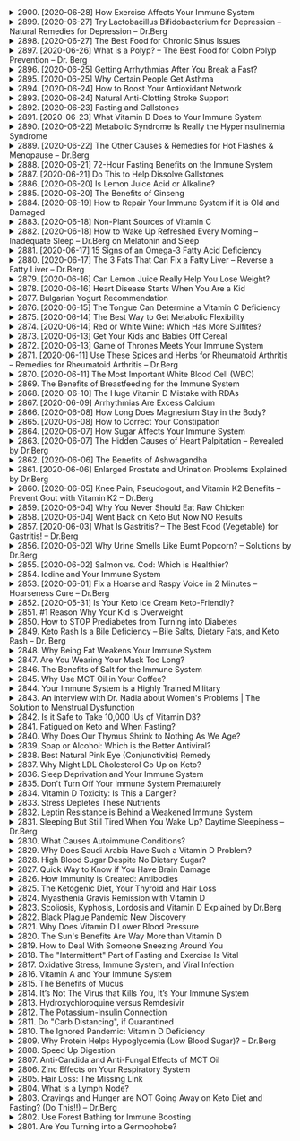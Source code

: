 <details>
<summary>2900. [2020-06-28] How Exercise Affects Your Immune System</summary><br>

<a href="https://www.youtube.com/watch?v=q8ikSYtVExs" target="_blank">
    <img src="https://img.youtube.com/vi/q8ikSYtVExs/maxresdefault.jpg" 
        alt="[Youtube]" width="200">
</a>

### 核心主題：運動對免疫系統的影響

運動對免疫系統有多方面的正面影響，包括提升免疫監測、促進淋巴循環、延緩老化對免疫系统的影響以及增強免疫防禦機制。

---

### 主要觀念：

1. **免疫監測**：
   - 腎肭細胞（phagocytes）在體內進行免疫監測，防止病原體入侵。
   - 運動能增強腎肭細胞的功能，提升免疫防禦能力。

2. **淋巴循環**：
   - 淋巴系統是 circulatory system 的備用系統，負責免疫反應的集中與處理。
   - 運動可促進淋巴液流動，增強免疫功能。

3. **延緩老化對免疫系統的影響**：
   - 年齡增長會導致免疫系統逐漸衰退，尤其是胸腺萎縮，影響 T 約東細胞的生成。
   - 運動可以延缓這一過程，保持免疫系统的年輕狀態。

4. **免疫防禦機制**：
   - 運動能增強免疫系統對感染的反應速度和效能。

5. **心理壓力的影響**：
   - 心理壓力會削弱免疫系統的功能，增加感染風險。
   - 適當運動可降低壓力激素（如皮質醇）水平，改善免疫力。

---

### 問題原因：

- 年齡增長導致免疫系統功能衰退。
- 綁定精神壓力會抑制免疫反應，使個體更容易受到感染。
- 過度訓練或恢復不足可能增加皮質醇水平，削弱免疫防禦能力。

---

### 解決方法：

1. **規律且持續的運動**：
   - 保持每天進行適量運動，增強免疫功能。

2. **避免過度訓練**：
   - 避免超量運動導致皮質醇升高，影響免疫力。
   - 確保充足的休息和恢復時間。

3. **管理心理壓力**：
   - 通過運動和其他方式降低壓力水平，保護免疫系統。

---

### 健康建議：

- 定期進行有氧運動（如跑步、騎車等）以促進淋巴循環。
- 避免高強度或過量訓練，保持身體健康和恢復平衡。
- 維持良好的睡覺習慣，幫助免疫系統恢復和增強。

---

### 結論：

規律且適當的運動對免疫系統具有顯著的益處。不僅能提升免疫監測和防禦能力，還能延缓老化對免疫系统的影響，降低壓力水平，增強整體健康。然而，需要注意避免過度訓練和確保充分恢復，以最大化運動對免疫系統的保護作用。
</details>

<details>
<summary>2899. [2020-06-27] Try Lactobacillus Bifidobacterium for Depression – Natural Remedies for Depression – Dr.Berg</summary><br>

<a href="https://www.youtube.com/watch?v=bKZ7P9f1UU8" target="_blank">
    <img src="https://img.youtube.com/vi/bKZ7P9f1UU8/maxresdefault.jpg" 
        alt="[Youtube]" width="200">
</a>

### 核心主題：憂鬱症的治療與腸道微生態的關聯性

憂鬱症是一種常見的精神障礙，其治療往往涉及藥物和心理干預。然而，長期依賴處方藥可能存在副作用和依存性風險。本文探討了腸道微生物群在憂鬱症中的作用，強調了通過調整飲食和補充有益菌來改善情緒的潛力。

---

### 主要觀念：

1. **現代醫學治療的局限性**：
   - 雖然抗抑鬱藥物在短期內有效，但長期使用可能導致耐受性和依賴性。
   - 藥物副作用和療效降低問題亟需更安全、可持續的替代方案。

2. **腸道微生物群與情緒調節的密切關聯**：
   - 肠道微生態失衡（如某些有益菌不足或有害菌過多）可能與憂鬱症發病機制有關。
   - 某些益生菌（如乳酸菌和 bifidobacterium）能夠合成神經傳導物質，如 GABA、血清素和多巴胺。

3. **腸道健康對整體情緒的影響**：
   - 肠胃功能紊亂可能干擾神經遞質的正常生產和輸送。
   - 調整飲食結構以改善腸道菌群平衡，可望提升整體情緒並降低抑鬱症風險。

---

### 問題原因：

1. **藥物治療的局限性**：
   - 抗抑郁藥物主要針對神經遞質受體，但其作用機制較為粗糙，容易引起副作用。
   - 長期使用可能导致耐受性和依存性，限制了患者恢復的可能性。

2. **腸道微生態失衡**：
   - 現代生活方式（如高糖、高脂飲食、壓力過大等）影響腸道菌群平衡。
   - 肠道微生物群的異常可能擾亂神經遞質的合成與調節，進而影響情緒。

3. **缺乏針對性治療方案**：
   - 現有抑鬱症治療方案多為「一刀切」，未能充分考慮患者個體差異。
   - 肠道微生態在憂鬱症中的作用未被充分挖掘和利用。

---

### 解決方法：

1. **飲食調整**：
   - 采用健康酮ogenic diet 或 time-restricted feeding 等飲食模式，改善腸道環境。
   - 增加富含益生菌的食物攝取，如高脂肪希臥式 Yogurt、Kimchi 和 Sauerkraut。

2. **補充益生菌**：
   - 選擇含有乳酸菌和 bifidobacterium 的優質益生菌サプリメント。
   - 通過飲食攝取或補充劑形式，恢復腸道微生態平衡。

3. **生活方式改善**：
   - 減輕壓力，保持規律的作息時間。
   - 適當運動，促進腸胃蠕動和神經遞質釋放。

4. **營養素補充**：
   - 补充足夠的維生素 D 和 B 群（尤其是 B1），以支橕情緒調節相關代謝活動。

---

### 健康建議：

1. **飲食方面**：
   - 選擇富含益生菌的食物，如希臥式 Yogurt、Kimchi、 Sauerkraut 和 Kefir。
   - 減少糖分和精制碳水化合物的攝取，避免腸道菌群進一步紊亂。

2. **益生菌補充**：
   - 選擇含有乳酸菌和 bifidobacterium 的高品質益生菌產品。
   - 在開始使用益生菌サプリメント前，建議諮詢專業醫療人員。

3. **定期檢查腸道健康**：
   - 通過糞便分析或其他檢測方法，了解腸道微生態狀況。
   - 根據醫生建議進行針對性調整。

4. **心理調適**：
   - 結合一線抗抑鬱藥物和心理干預，如認知行為療法（CBT）。
   - 興趣培養和社交活動也有助於改善情緒狀態。

---

### 結論：

憂鬱症的治療不僅依賴於藥物，腸道微生態在其中發揮著不可忽視的作用。通過飲食調整、益生菌補充和生活方式改善，可以有效恢復腸道平衡，從而改善情緒並降低抑鬱症風險。此方法具有副作用少、可持續性強的優勢，值得進一步研究和推廣。
</details>

<details>
<summary>2898. [2020-06-27] The Best Food for Chronic Sinus Issues</summary><br>

<a href="https://www.youtube.com/watch?v=-A_qqTy4fEw" target="_blank">
    <img src="https://img.youtube.com/vi/-A_qqTy4fEw/maxresdefault.jpg" 
        alt="[Youtube]" width="200">
</a>

### 小節歸納

#### 1. 核心主題  
- 探讨慢性鼻窦炎的最佳食物疗法，特别是针对 fungal 感染的解决方案。

#### 2. 主要觀念  
- 慢性鼻窦炎可能与微生物失衡有关，尤其是fungus 的过度生长。  
- Kimchi（韓式發酵蔬菜）中的乳酸菌 Lactobacillus seiki 可能有助于改善鼻窦健康。  

#### 3. 問題原因  
- 鼻腔黏膜的脆弱性使得其易受感染。  
- 长期使用藥物或手術（如刮除鼻腔）可能导致永久性 damage。  
- 菌群失衡，尤其是fungus 的 overgrowth，可能引发慢性鼻窦炎。  

#### 4. 解決方法  
- **食物療法**：  
  - 消費含 Lactobacillus seiki 的kimchi 或其他發酵蔬菜。  
  - 使用kimchi的液體稀釋後塗抹鼻腔，以直接提供有益菌。  

- **補充益生菌**：  
  - 選擇特定品牌的鼻竇益生菌粉末（如 Lantos Sinus Probiotic Powder）。  

#### 5. 健康建議  
- 逐步增加kimchi的消費量，以重建腸道菌群多樣性。  
- 在使用kimchi液體塗抹鼻腔時，先進行小規模試驗，根據個人耐受度調整濃度和 frequency。  
- 注意到鼻腔fungus 只是表象，根本問題在於 gut health，需通過飲食和益生菌恢復腸道菌群平衡。  

#### 6. 結論  
- 食物療法結合益生菌補充可能是慢性鼻窦炎，尤其是 fungal 感染的 effective 解決方案。  
- Kimchi 中的乳酸菌 Lactobacillus seiki 及其抗fungus、抗菌特性在改善鼻腔健康方面具有潛力。  
- 遭受鼻竇問題的人群可考慮將kimchi和益生菌納入日常飲食中，以促進整體健康。
</details>

<details>
<summary>2897. [2020-06-26] What is a Polyp? – The Best Food for Colon Polyp Prevention – Dr. Berg</summary><br>

<a href="https://www.youtube.com/watch?v=R7jp_VHJKkg" target="_blank">
    <img src="https://img.youtube.com/vi/R7jp_VHJKkg/maxresdefault.jpg" 
        alt="[Youtube]" width="200">
</a>

### 小節歸納與整理

#### 核心主題
- **結直腸息肉（Polyps）**：介紹息肉的定義及特性，特別是帶有莖狀結構的_pedunculated_息肉。
- **益生菌在estinal健康中的作用**：強調乳酸菌（Lactobacillus）對預防息肉和結直腸癌的作用。

#### 主要觀念
1. **息肉的定義與特性**
   - 息肉是結直腸道上的異常組織增生。
   - _Pedunculated_ 息肉具有莖狀結構，類似於結直腸道中的小莢或叢集。

2. **乳酸菌的作用機制**
   - 抑制病原微生物的生長。
   - 具有抗氧化和抗炎特性，可降低腫瘤刺激。
   - 維持腸道屏障功能，防止漏穀症（Leaky Gut）。
   - 與 carcinogens（致癌物）結合，降低致癌風險。

3. ** Sauerkraut 或醃製蔬菜的健康益處**
   - 作為益生菌來源，提供有益的微生物群。
   - 含有膳食纖維，可作為益生元，促進短鏈脂肪酸（如丁酸）的生成，從而抑制腫瘤生長和炎症反應。

#### 問題原因
- **結直腸息肉的風險**：某些類型的息肉具有較高的結直腸癌變風險。
- ** inflammation 的影響**：炎症狀態可刺激腫瘤生長，增加癌症風險。

#### 解決方法
1. **飲食干預**
   - 增加 Sauerkraut 或醃製蔬菜的攝取，利用其含有的乳酸菌和膳食纖維。
   - 許多人不需要大量攝取，但建議在日常飲食中加入。

2. **腸道健康維持**
   - 通過益生菌和益生元的相互作用，促進腸道微生態平衡。
   - 維持腸道屏障功能，降低致癌物影響。

#### 健康建議
- **飲食推薦**：每周至少攝取一次 Sauerkraut 或醃製蔬菜。
- **生活方式調整**：結合健康飲食與定期檢查，以降低結直腸息肉和癌變風險。

#### 結論
- **Sauerkraut 的多重益處**：作為一種簡單易行的食品，Sauerkraut 不僅提供益生菌，還含有多種有益成分，可有效預防結直腸息肉並降低癌症風險。
- **健康飲食的重要性**：通過攝取富含乳酸菌和膳食纖維的食物，促進腸道健康，從而降低腫瘤發生的風險。

---

此整理結構清晰地展示了文章的核心內容，使用了正式的學術用語，並分門別類地將資訊條理化。
</details>

<details>
<summary>2896. [2020-06-25] Getting Arrhythmias After You Break a Fast?</summary><br>

<a href="https://www.youtube.com/watch?v=0ZkA8zHXdtE" target="_blank">
    <img src="https://img.youtube.com/vi/0ZkA8zHXdtE/maxresdefault.jpg" 
        alt="[Youtube]" width="200">
</a>

### 調整飲食模式以避免心律失常：一個基於酮genesis的策略

#### 1. 核心主題: 心律失常在禁食後進餐中的發生與管理
   - 探讨心律失常（arrhythmia）在长时间禁食後進食高碳水化合物飲食時的風險及其機制。
   - 强調酮生飲食模式（keto饮食）在這類情況下的重要性。

#### 2. 主要觀念:
   - 長時間禁食後突然攝入大量碳水化合物可能引發血糖和電解質失衡。
   - 酮症（ketosis）状态下，身體對血糖和電解質的敏感度增加。

#### 3. 問題原因: 心律失常的發生機制
   - 禁食期間，身體儲存的碳水化合物（glycogen）耗盡。
   - 長時間禁食後進食高碳水化合物食物會導致血糖快速上升，刺激胰島素分泌。
   - 胰島素促使血液中的電解質（如鈉、鎂、磷等）進入細胞內，造成血清中這些礦物质的濃度下降。
   - 電解質失衡直接影響心臟節律，導致心律失常。

#### 4. 解決方法:
   - **保持酮症状态**: 繼續遵循酮生飲食模式，避免突擊攝入大量碳水化合物。
   - **補充電解質**: 在禁食期間適量攝取含鈉、鎂等礦物質的補充劑，維持血液中的電解質平衡。
   - **逐步進餐**: 禁食後先進食少量低碳水化合物食物，待血糖穩定后再逐漸增加攝入量。

#### 5. 健康建議:
   - 長時間禁食後不宜立即進食高碳水化合物飲食，以免造成血糖和電解質劇烈波動。
   - 禁食期間應密切監控身體狀況，如有不適，應立即停止並就醫。
   - 建議在進行長時間禁食前諮詢專業醫療人員。

#### 6. 結論:
   - 長時間禁食後進食高碳水化合物飲食會增加心律失常等健康風險。
   - 通過保持酮症状态、補充電解質和逐步進餐，可以有效降低這些風險。
   - 合理規劃飲食結構和進餐方式是避免相關健康問題的關鍵。
</details>

<details>
<summary>2895. [2020-06-25] Why Certain People Get Asthma</summary><br>

<a href="https://www.youtube.com/watch?v=c2w1A01lSmM" target="_blank">
    <img src="https://img.youtube.com/vi/c2w1A01lSmM/maxresdefault.jpg" 
        alt="[Youtube]" width="200">
</a>

### 文章整理：哮喘及其相關研究

#### 1. 核心主題
- 哮喘是一種慢性肺部炎症性疾病。
- 哮哮喘病與免疫系統功能失調有關。

#### 2. 主要觀念
- **定義**：
  - 哮 asthma 是一種慢性肺部炎症性疾病，影響免疫系統。
- **症狀**：
  - 氏微 Wheezing、咳嗽 Coughing、胸悶 Chest Tightness、呼吸短促 Shortness of Breath。
  - 症狀通常在夜晚、運動後或空氣污染暴露時加重。
- **病因學**：
  - 過敏反應是主要觸發因素之一。
  - 免疫系統早期接觸病原體不足可能增加哮喘風險。

#### 3. 問題原因
- **免疫系統發展不足**：
  - 儿童時期過度清潔環境導致免疫系統未充分接觸病原體，增加哮喘風險。
- **抗生素的使用**：
  - 過早且頻繁使用抗生素會破壞微生物群平衡，增加哮喘風險。
- **剖腹產**：
  - 剖腹產嬰兒因未能接觸母親產道的有益菌， asthma 風險增加（20%-80%）。

#### 4. 解決方法
- **自然療法**：
  - **日光曝露**：
    - 日照促進維生素D合成，可減輕哮喘症狀。
  - ** Buttiko 療法**：
    - 聚焦鼻腔呼吸，減少口呼吸。
    - 調控呼吸節奏，刺激副交感神經系統，改善肺部氧氣供應。
- **益生菌補充**：
  - 改善腸道健康，增強免疫功能。

#### 5. 健康建議
- **兒童保健**：
  - 鼓勵孩子在戶外活動，接受足夠的日光照射以維生素D。
  - 考慮益生菌補充劑以支持免疫系統。
- **生活環境調整**：
  - 提供接觸農場或寵物的機會，增加病原體暴露。
  - 避免過度清潔的家庭環境。

#### 6. 結論
- 哮喘病因複雜，涉及免疫系統、微生物群和呼吸模式等因素。
- 可通過自然療法、生活方式調整和適當醫學干預來改善症狀並降低風險。
</details>

<details>
<summary>2894. [2020-06-24] How to Boost Your Antioxidant Network</summary><br>

<a href="https://www.youtube.com/watch?v=-cm-hpjK8gs" target="_blank">
    <img src="https://img.youtube.com/vi/-cm-hpjK8gs/maxresdefault.jpg" 
        alt="[Youtube]" width="200">
</a>

# 文章重點整理：抗氧化劑的作用與提升方法

## 核心主題
- 抗氧化劑在人體中的重要性及其作用機制。
- 如何通過飲食、生活方式和健康管理來提升抗氧化劑水平。

## 主要觀念
1. **抗氧化劑的來源**：
   - 經內生（Endogenous Antioxidants）：由人體自行合成，如谷胱甘肅。
   - 外來（Exogenous Antioxidants）：通過飲食攝取，如食物中的維生素C、E等。

2. **抗氧化劑的功能**：
   - 中和自由基，防止氧化應激。
   - 保護DNA、細胞器等功能性組件免受損壞，延長壽命並降低疾病風險。

3. **自由基的危害**：
   - 自由基因其未配對電子特性，易引起鏈式反應，破壞生物分子。
   - 長期氧化應激可導致腫瘤、神經退化性疾病等。

4. **抗氧化劑的局限性**：
   - 合成抗氧化劑（如人工維生素E）可能轉為自由基，影響效果。
   - 抗ioxidants需形成網絡作用，單一補充效用有限。

## 問題原因
- 高糖、高碳飲食增加氧化應激，損害 hippocampus 等關鍵結構。
- 生活壓力（如高皮質醇水平）加速自由基生成，削弱抗氧化能力。
- 睡眠不足影響抗氧化網絡的建立與維護。

## 解決方法
1. **飲食調整**：
   - 增加富含抗氧化劑的食物攝取，如十字花科蔬菜、大蒜、洋蔥等。
   - 飲食多樣化，確保獲取足夠的微量元素（硒）和抗氧化網絡所需的原料。

2. **補充方式**：
   - 使用來源於天然食物的濃縮粉末或汁液作為補充劑。
   - 避免使用合成抗氧化劑，因其可能轉為自由基。

3. **生活方式改善**：
   - 管理壓力，保持心理平衡。
   - 確保充足睡眠，增強免疫與修復功能。
   - 進行規律運動，激發身體的抗氧化反應。

4. **周期性禁食**：
   - 間歇性禁食或短期長期禁食可激活生存機制，促進抗氧物質生成。
   - 禁食增強修復過程，降低氧化應激，特別是有病患者如癌症病人接受化療時具有保護作用。

## 健康建議
- 每日攝取7至10杯各類蔬菜，根據個人能力調整。
- 選擇高質量蛋白質來源（如瘦肉、海鮮）以支持抗氧化劑合成。
- 保持均衡飲食，避免過度攝入精制糖和高碳水化合物食物。

## 結論
提升抗氧化劑水平是防止氧化應激相關疾病的關鍵策略。通過合理的飲食結構、健康的生活方式以及適當的禁食方法，可有效增強身體的抗氧化能力，延長壽命並提高整體健康狀況。
</details>

<details>
<summary>2893. [2020-06-24] Natural Anti-Clotting Stroke Support</summary><br>

<a href="https://www.youtube.com/watch?v=wjTYVmU32qQ" target="_blank">
    <img src="https://img.youtube.com/vi/wjTYVmU32qQ/maxresdefault.jpg" 
        alt="[Youtube]" width="200">
</a>

### 核心主題：血栓的形成與預防  
血栓（或凝血）是指血液中的某些成分（如 fibrin）在血管中聚集形成的團塊，可能阻塞血管並導致 serious health issues 如心臟病、腦卒中和肺栓塞等。

---

### 主要觀念：  
1. **血栓的形成部位與影響**  
   - 心臟：導致心肌梗死。  
   - 腦部：導致腦卒中。  
   - 肺部：導致肺栓塞（胸痛、呼吸困難、心臟 Arrest）。  
   - 下肢深靜脈：導致深靜脈血栓（DTV），症狀包括疼痛、紅腫、循環不良和肌肉無力。  

2. **凝血機制**  
   - 血液中存在 clotting factors，包括维生素 K 和抗凝因子，保持血液適當的流動性。  
   - fibrin 是主要的凝血蛋白，其過度凝聚會導致血栓。  

3. **血栓形成的風險因素**  
   - **激素相關**：孕婦、口服 contraceptives 或雌激素替代療法使用者風險增加。  
   - **肥胖**：BMI 高於正常值可使風險翻倍。  
   - **糖尿病或前期糖尿病**：insulin resistance 會降低 fibrinolytic enzymes 的活性，導致血栓風險上升。  

---

### 問題原因：  
- **激素影響**：雌激素水平升高（如孕婦、口服避孕藥使用者）增加血栓形成風險。  
- **肥胖與 insulin resistance**： obesity 不僅增加糖尿病風險，還會影響凝血系統，降低 fibrin 分解酶活性，導致血栓風險上升。  
- **血液流動性降低**：久坐或缺乏運動可能增加深靜脈血栓（DTV）風險。  

---

### 解決方法與健康建議：  
1. **自然抗凝補充劑**  
   - **Nattokinase**：由大豆發酵生成的酶，具有強效的抗凝作用。  
   - **Lumbrokinase**：來源於蚯蚓的酶，具有抗凝和降血脂作用。  
   - **Serrapeptase**：來自柞蠶幼蟲的酶，可分解過量 protein deposits，改善血液流動性。  
   - **Bromelain**：取自菠蘿植物，有助於促進心臟健康並降低血栓風險。  
   - **維生素 E**：天然抗凝劑，同時具有抗氧化作用。  

2. **飲食建議**  
   - **健康酮飲食**：低糖、低碳水化合物的飲食模式，幫助控制血糖和體重。  
   - **間歇性禁食**：促進胰島素 sensitivity 和整體健康。  

3. **生活方式調整**  
   - 控制體重以降低 obesity 相關風險。  
   - 管理糖尿病或 insulin resistance，通過飲食、運動和藥物治療來控制血糖水平。  
   - 避免長時間久坐，定期活動以促進血液流動。  

---

### 結論：  
血栓的形成涉及多種因素，包括激素影響、肥胖和 insulin resistance 等。通過自然抗凝補充劑（如 Nattokinase 和 Lumbrokinase）、健康飲食（如酮飲食）和生活方式調整，可以有效降低血栓形成的風險，從而預防未來的腦卒中和其他血栓相關疾病。
</details>

<details>
<summary>2892. [2020-06-23] Fasting and Gallstones</summary><br>

<a href="https://www.youtube.com/watch?v=2lGuXBwudKw" target="_blank">
    <img src="https://img.youtube.com/vi/2lGuXBwudKw/maxresdefault.jpg" 
        alt="[Youtube]" width="200">
</a>

### 文章重點整理

#### 核心主題
- 飲食控制（特別是禁食）對膽石形成的影响。

#### 主要觀念
1. 膽汁中的膽固醇飽和度是膽石形成的關鍵因素。
2. 禁食會影響膽汁的濃度，進而影響膽石風險。
3. 長期禁食可能逆轉短期禁食對膽石形成的影响。

#### 問題原因
- 膽汁中膽固醇過高且缺乏足夠的膽汁酸（膽汁可自然分解膽固醇）會導致膽石形成。
- 禁食10小時後膽汁飽和度增加，15小時達到高峰，但20小時禁食後情況逆轉。

#### 解決方法
1. 適當控制禁食時間：避免長時間禁食（超過15小時）。
2. 監測膽囊功能：注意膽囊是否停止濃縮膽汁或在禁食期間排空並重新生成較低濃度的膽汁。

#### 健康建議
1. 適當調整飲食計劃，特別是低碳水化合物飲食（如酮egenic diet）。
2. 注意胰島素、皮質醇和雌激素等荷爾蒙對膽石風險的影響。
3. 在進行禁食或特殊飲食計劃前，建議諮詢專業醫療人員。

#### 結論
- 禁食在適當時間範圍內（如短於15小時）可能增加膽石風險，但長時間禁食（20小時以上）可逆轉此影響。
- 目前研究結果表明，在健康人群中短期禁食並不必然導致膽石形成，但需謹慎規劃飲食計劃。

### 最後結論
禁食對膽石形成的影響因禁食時間而異。短時間禁食（如10至15小時）可能增加膽汁飽和度，進而提高膽石風險；然而，長時間禁食（如20小時以上）可逆轉此效果。因此，在進行禁食或其他飲食計劃時，建議謹慎規劃並密切監測身體反應，必要時諮詢專業醫療人員以降低健康風險。
</details>

<details>
<summary>2891. [2020-06-23] What Vitamin D Does to Your Immune System</summary><br>

<a href="https://www.youtube.com/watch?v=EvGH3kG5u4c" target="_blank">
    <img src="https://img.youtube.com/vi/EvGH3kG5u4c/maxresdefault.jpg" 
        alt="[Youtube]" width="200">
</a>

### 文章整理：維生素D與免疫系統的關係

#### 核心主題：
- 維生素D在免疫系統中的重要作用。
- 維生素D缺乏對健康的影響。

#### 主要觀念：
1. **免疫反應与维生素D**：
   - 維生素D是所有免疫反應的核心成分。
   - 白血球具有合成活性vitamin D的能力。

2. **病毒抑制维生素D的作用**：
   - 病毒通過降低或關閉維生素D受體來削弱宿主的免疫力。

3. **冬季感染率上升的原因**：
   - 冬季紫外線不足導致維生素D缺乏。
   - 1918年西班牙流感在冬季達到高峰，與維生素D缺乏有關。

4. **自身免疫疾病的炎症反應**：
   - 維生素D具有類固醇抗炎作用，在 autoimmune diseases中降低炎症反應。

5. **免疫調節（Immunomodulation）**：
   - 維生素D能平衡過激的免疫反應，例如 cytokine storm。
   - Tregs（调节性T細胞）在抑制炎症中有重要作用。

6. **抗微生物化合物的合成**：
   - 綴菌酶和Defensin的合成依賴於維生素D。
   - 維生素D缺乏會導致這些化合物不足，引發感染和皮膚問題（如濕疹、酒渣鼻）。

#### 問題原因：
- **紫外線照射不足**：冬季或居住在日照不足地區，影響維生素D的合成。
- **吸收障礙**：某些疾病（如潰瘍性大腸炎）導致維生素D吸收困難。
- **現代生活習慣**：過度使用防曬霜、室內生活減少日照機會。

#### 解決方法：
1. **增加紫外線照射**：適當暴露於陽光下，以合成維生素D。
2. **補充劑**：
   - 冬季或日照不足時，口服維生素Dsupplements。
   - 遊牧民族 tradition中使用cod liver oil作為來源。

3. **飲食攝取**：
   - 維生素D含量豐富的食物包括油魚類（如沙丁魚、鯊魚）、蛋黃和 mushrooms.

4. **健康建議**：
   - 定期監測血液中的25(OH)D水平，以評估維生素D狀況。
   - 適當補充，避免過量，以免引發副作用。

#### 結論：
- 維生素D是免疫系統正常運作不可或缺的營養素。
- 充足的維生素D可降低感染和自身免疫疾病的风险。
- 維生素D缺乏與多種健康問題相關，需通過日照、飲食或補充劑來彌補。

#### 增值信息：
- **紫外線的其他療效**：紫外線不僅提供維生素D，還具有殺菌作用，如幫助治療白癜風和抗真菌效果。
- **未來研究方向**：進一步探索維生素D在免疫系統中的多種機制，以開發新治療策略。

---

此整理結構清晰地展現了文章的核心內容，並分門別類地總結了各個方面的資訊，適合用於學習或教學用途。
</details>

<details>
<summary>2890. [2020-06-22] Metabolic Syndrome Is Really the Hyperinsulinemia Syndrome</summary><br>

<a href="https://www.youtube.com/watch?v=P1gB0RTqi-I" target="_blank">
    <img src="https://img.youtube.com/vi/P1gB0RTqi-I/maxresdefault.jpg" 
        alt="[Youtube]" width="200">
</a>

### 文章重點整理

---

#### 核心主題  
- **代謝症候群（Metabolic Syndrome）**：又稱為 syndrome X，主要特徵包括高脂血症、胰島素抵抗、高血糖、高血壓和中心性肥胖。  
- **Hyperinsulinemia Syndrome**：提出將代謝症候群重新命名為高胰島素血症綜合征，強調高胰島素水平在疾病發展中的作用。

---

#### 主要觀念  
1. **胰島素抵抗與高胰島素血症的因果關係**：  
   - 傳統觀點認為胰島素抵抗導致胰島素分泌增加，但文章提出高胰島素血症可能是胰島素抵抗的根本原因。  
2. **肥胖手術的效果**：  
   - 胃繞道手術（Gastric Bypass）通過改変小腸功能降低胰島素水平，顯著改善代謝相關疾病，包括2型糖尿病、高血壓和高脂血症等。  

---

#### 問題原因  
- **高胰島素血症**：長期高胰島素水平會導致胰島素抵抗，進一步引發代謝綜合征和其他慢性疾病。  
- **生活方式因素**：過度攝取碳水化合物和頻繁進食加零食是高胰島素血症的主要誘因。  

---

#### 解決方法  
1. **早期檢測**：通過血液檢查測量胰島素水平，早期發現高胰島素血症和胰島素抵抗。  
2. **生活方式干預**：  
   - 減少碳水化合物攝取，避免頻繁進食和零食，以降低胰島素水平。  
3. **藥物治療的注意事項**：  
   - 避免在未明確胰島素水平的情況下過早使用胰島素治療2型糖尿病患者。  

---

#### 健康建議  
1. **飲食調整**：優化飲食結構，增加膳食纖維和健康脂肪的攝取，減少精製碳水化合物和 сахар intake。  
2. **定期檢查**：定期進行血液檢查，包括血糖和胰島素水平，以早期發現代謝相關問題。  
3. **運動習慣**：增加身體活動量，特別是有氧運動和力量訓練，有助于改善胰島素敏感性。  

---

#### 研究數據支持  
- 58項研究數據表明，降低胰島素水平可顯著改善多種代謝相關疾病，包括2型糖尿病、高血壓和高脂血症等。  

---

#### 结論  
- 高胰島素血症是代謝症候群的核心問題，早期檢測和干預對預防和治療相關疾病具有重要意義。  
- 生活方式的調整，尤其是飲食結構的優化，是降低胰島素水平、改善代謝健康的关键手段。
</details>

<details>
<summary>2889. [2020-06-22] The Other Causes & Remedies for Hot Flashes & Menopause – Dr.Berg</summary><br>

<a href="https://www.youtube.com/watch?v=M-9GzRP904g" target="_blank">
    <img src="https://img.youtube.com/vi/M-9GzRP904g/maxresdefault.jpg" 
        alt="[Youtube]" width="200">
</a>

### 文章整理：.hot flashes 的成因與解決方案

#### 核心主題
- 熱潮閃（hot flashes）是女性在过渡期（更年期）常見的症狀，與激素變化密切相關。
- 本文探討了導致熱潮閃的原因以及可能的 해결 방법。

#### 主要觀念
1. **下丘腦的作用**：
   - 下丘腦控制月經週期，通過腎上腺來调节激素分泌。
2. **卵巢功能衰退**：
   - 雖然卵巢在更年期後停止工作，但腎上腺可以部分補充激素。
3. **激素失衡**：
   - 更年期時，雌激素和孕激素的比例失衡，導致多種症狀。

#### 問題原因
1. **性腺衰退**：
   - 電子書：更年期時卵巢功能退化，導致性激素水平下降。
2. **荷爾蒙不平衡**：
   - 雌激素相對過高（相對於孕激素），造成雌激素優勢症狀。
3. **肝臟排毒功能受阻**：
   - 肝臟無法有效清除 excess hormones，影響荷爾蒙平衡。

#### 解決方法
1. **支持腎上腺功能**：
   - 确保充足的睡眠和低壓力水平以降低皮質醇。
2. **補充維生素E**：
   - 高品質的維生素E комплекс補充劑可以幫助調節性激素。
3. **補碘**：
   - 通過海藻等食物攝取碘，改善雌激素優勢。
4. **肝臟排毒支持**：
   - 服用高麗菜濃縮粉末或其他十字花科蔬菜提取物，促進肝臟排毒。
5. **使用DIM（二吲哚甲基）**：
   - 作為一種強力的排毒補充劑，DIM能顯著降低雌激素水平並改善荷爾蒙平衡。

#### 健康建議
1. **飲食調整**：
   - 多攝取十字花科蔬菜（如高麗菜、捲心菜）以支持肝臟功能。
2. **補充營養素**：
   - 確保足夠的維生素E和碘攝取，必要時可使用補充劑。
3. **壓力管理**：
   - 通過放鬆技巧或運動來降低壓力水平，以減少皮質醇分泌。
4. **定期檢查**：
   - 監控肝臟功能和荷爾蒙水平，確保排毒系統正常運行。

#### 結論
- 熱潮閃是更年期常見的症狀，主要由性激素失衡引起。通過支持腎上腺、補充必要營養素、改善肝臟功能以及管理壓力，可以有效緩解這些症狀。建議在專業醫生指導下制定個人化治療計劃。

---

此整理涵蓋了文章的主要內容，並以正式的學術用語和條列格式清晰地呈現了熱潮閃的成因與解決方案。
</details>

<details>
<summary>2888. [2020-06-21] 72-Hour Fasting Benefits on the Immune System</summary><br>

<a href="https://www.youtube.com/watch?v=q9tgNrgYOPI" target="_blank">
    <img src="https://img.youtube.com/vi/q9tgNrgYOPI/maxresdefault.jpg" 
        alt="[Youtube]" width="200">
</a>

### 核心主題：斷食對免疫系統的影響及其益處

### 主要觀念：
1. **斷食的定義與建議**  
   - 建議逐步增加斷食時間，初學者可從48小時開始，最終目標為72小時斷食。  
   - 定期進行斷食（如每月一次或每兩月一次）以最大化健康益處。

2. **免疫系統的好處**  
   - **白血球增強**：斷食能提升白血球數量，包括巨噬細胞和中性粒细胞，這些細胞負責清除病灶和殺滅病毒及細菌。  
   - **Tregs（调节性T細胞）功能提升**：斷食可增強Tregs的功能，抑制過度免疫反應，防止 cytokine storm（細胞因子風暴），從而降低炎症反應。  
   - **B細胞活性增強**：斷食促進B細胞的抗體生成和MEMORY免疫記憶形成，為未來感染做好準備。  
   - **白血球功能提升**：斷食增強白血球的攻擊能力，猶如賦予免疫軍隊更強大的武器。

3. **炎症反應的調節**  
   - 斷食抑制炎性cytokines（細胞因子）的生成，降低全身性炎症反應。  

4. **幹細胞活化與新免疫系統重建**  
   - 斷食降低p53活性，激發造血干細胞（主要來源於骨髓）的动员，從而啟動新免疫系統的重建過程。  

5. **自噬作用**  
   - 断食激活自噬機制，清除衰老或受損的白血球，騰出空間供新免疫細胞生長。

### 健康建議：
1. **逐步實施斷食計劃**  
   - 初學者應從短時間斷食開始，然後逐步增加至72小時。  

2. **定期進行斷食**  
   - 每月或每兩月進行一次 prolonged fasting（長達72小時的斷食），以維持免疫系統的最佳狀態。  

3. **注意身體反應**  
   - 在斷食期間密切觀察身體反應，如有不適應及時中止並諮詢專業醫療人員。  

### 結論：
- 断食是一種有效的自然療法，能夠通過多種機制增強免疫系統功能，包括提升白血球數量、調節炎症反應、激活幹細胞以及清除受損免疫細胞等。  
- 定期進行斷食可以幫助人類建立更強大的免疫防線，降低感染風險並促進整體健康。

---

### 要點清單：
1. **核心主題**：斷食對免疫系統的影響及其益處。  
2. **主要觀念**：  
   - **斷食的定義與建議**：逐步增加斷食時間，定期進行斷食。  
   - **免疫系統的好處**：白血球增強、Tregs功能提升、B細胞活性增強、白血球功能提升、炎症反應調節、幹細胞活化與新免疫系統重建、自噬作用。  
3. **健康建議**：逐步實施斷食計劃，定期進行斷食，注意身體反應。  
4. **結論**：斷食是有效的自然療法，能增強免疫功能，降低感染風險並促進整體健康。
</details>

<details>
<summary>2887. [2020-06-21] Do This to Help Dissolve Gallstones</summary><br>

<a href="https://www.youtube.com/watch?v=j5C68hmOBy0" target="_blank">
    <img src="https://img.youtube.com/vi/j5C68hmOBy0/maxresdefault.jpg" 
        alt="[Youtube]" width="200">
</a>

### 核心主題
- 消除 gall stones 的自然療法。

### 主要觀念
1. **膽結石形成的機制**：膽結石的形成與膽汁中超饱和膽固醇 crystals 的形成有關，而非整體膽固醇水平過高。膽鹽不足會增加膽固醇 crystals 形成的風險。
2. **Omega-3脂肪酸的作用**：Omega-3脂肪酸（如魚油）可降低膽汁中膽固醇的飽和度，從而減少膽結石的形成風險。
3. **Cod Liver Oil 的優勢**：Cod Liver Oil 除了含有 Omega-3脂肪酸，還提供維生素 A 和 D，後者有助於減少膽囊中的沉澱物和靜脈淤血。
4. **膽鹽的作用**：膽鹽可幫助溶解膽結石並降低 crystals 形成的可能性。

### 問題原因
1. 胆汁中超饱和的膽固醇 crystals 形成，主要原因是膽鹽不足。
2. 高胰島素血症、高皮質醇血症和高雌激素水平會增加膽結石的風險。

### 解决方法
1. **Omega-3脂肪酸攝取**：建議使用 Cod Liver Oil，以降低膽固醇 saturation 並提供額外的維生素 A 和 D。
2. **補充膽鹽**：通過サプリメント 形式攝取膽鹽，幫助溶解膽結石。

### 健康建議
1. **飲食調整**：
   - 減少碳水化合物攝取以降低胰島素水平。
   - 管理壓力以降低皮質醇水平。
2. **荷爾蒙平衡**：處理 estrogen dominant 情況，以降低膽結石風險。

### 總結
- 胆結石的形成主要與膽汁中超飽和膽固醇 crystals 有關，膽鹽不足是主要原因。
- Omega-3脂肪酸（尤其是Cod Liver Oil）和膽鹽サプリメント 是有效的自然療法。
- 饮食調整和荷爾蒙平衡是預防和治療膽結石的重要策略。
</details>

<details>
<summary>2886. [2020-06-20] Is Lemon Juice Acid or Alkaline?</summary><br>

<a href="https://www.youtube.com/watch?v=3UH0jatfoQI" target="_blank">
    <img src="https://img.youtube.com/vi/3UH0jatfoQI/maxresdefault.jpg" 
        alt="[Youtube]" width="200">
</a>

### 核心主題  
- 檢視檸檬汁的酸性特性和其對人體 Acid-Base 平衡的影響。

### 主要觀念  
- 檸檬汁含有強烈的枸櫞酸（Citric Acid），pH 值介於 2 到 3，表明其高酸性。
- 虽然檸檬汁本身呈酸性，但進入人體後會被中和，最終轉為碱性化合物。

### 問題原因  
- 高尿酸血症患者可能因枸櫞酸的缺乏而增加痛風結晶形成的风险。
- 某些情況下，腎臟结石（如尿酸结石及鈣 oxalate 石）的風險亦可能升高。

### 解決方法  
- 檸檬汁中的枸櫞酸可幫助結合並排出體內多余的 oxalates，降低鈣沈淀。
- 建議食用 fresh-squeezed 檸檬汁以保持其天然維生素 C 的含量。

### 健康建議  
- 适量攝取檸檬汁可促進尿液酸鹼平衡，改善高尿酸血症及腎臟健康。
- 避免過度依賴市售瓶裝檸檬汁，因其經巴氏消毒可能破壞維生素 C。

### 結論  
- 檸檬汁雖具高酸性，但其在人體中最終轉為碱性物質，對健康有益。正確攝取可提升免疫力並促進整體健康。
</details>

<details>
<summary>2885. [2020-06-20] The Benefits of Ginseng</summary><br>

<a href="https://www.youtube.com/watch?v=o2itz0s7RP8" target="_blank">
    <img src="https://img.youtube.com/vi/o2itz0s7RP8/maxresdefault.jpg" 
        alt="[Youtube]" width="200">
</a>

### 核心主題： Ginseng 的多種健康益處
- **核心主題**：Ginseng 作為一種植物藥材，在中醫中被廣泛使用，具有多種健康益處，特別是在增強活力、改善記憶和能量水平方面。

### 主要觀念：
1. **歷史與用途**：
   - Ginseng 已有超過 2,000 年的使用歷史，主要用於中華醫藥。
   - 它被譽為「超級滋補品」，適合男性（尤其是50歲以上）和更年期婦女。

2. **活性成分**：
   - 主要活性成分是植物化學物質—— Ginseng Saponins。
   - 這些化合物在抗氧化、抗炎和神經保護方面具有重要作用。

3. **健康益處**：
   - **增強活力與能量**：Ginseng 可提高整體活力和耐力。
   - **改善腦功能**：包括增強記憶力、注意力，以及對抗阿茲海默症相關的AMYLOID斑塊。
   - **心臟健康**：研究顯示其有助於穩定心跳節律，如房顫和其他心悸。
   - **激素調節**：Ginseng 可支持睾酮水平，並促進性激素的合成。

4. **心理健康**：
   - 有效緩解抑鬱症狀，提升情緒和整體認知功能。

### 問題與原因：
- 隨著年齡增長，人體活力、記憶力和激素水平會逐漸下降。
- 神經退行性疾病（如阿茲海默症）和心臟問題日益成為公共衛生挑戰。

### 解決方法：
- **自然補充**：通過攝取 Ginseng 來改善上述健康問題。
- **生活方式調整**：結合均衡飲食和適度運動，提升整體健康水平。

### 健康建議：
1. **Ginseng 的使用建議**：
   - 適量攝取，可通過茶、粉末或補充劑形式服用。
   - 最好在專業醫療人員的指導下使用。

2. **飲食與生活方式**：
   - 確保飲食均衡，限制糖分和精製碳水化合物攝取。
   - 適當運動，保持心理健康。

### 總結：
Ginseng 作為一種傳統中草藥，具有多方面的健康益處，尤其在增強活力、改善腦功能和心臟健康方面。其主要活性成分 Ginseng Saponins 在抗氧化和神經保護方面有著顯著的效果。建議將 Ginseng 納入日常生活保健品中，並配合良好的飲食習慣以提升整體健康水平。

---

### 附註：
此整理基於所提供文章之內容，如需更深入的研究或醫療建議，請諮詢專業醫師。
</details>

<details>
<summary>2884. [2020-06-19] How to Repair Your Immune System if it is Old and Damaged</summary><br>

<a href="https://www.youtube.com/watch?v=EdeBok0jOT0" target="_blank">
    <img src="https://img.youtube.com/vi/EdeBok0jOT0/maxresdefault.jpg" 
        alt="[Youtube]" width="200">
</a>

### 文章整理：如何修復老化的免疫系統

---

#### **核心主題**
- 老化對免疫系統的影響及其修復方法。
- 探讨導致免疫功能下降的原因及改善策略。

---

#### **主要觀念**
1. **免疫系統的老化現象**：
   - 自然殺手（NK）細胞數量減少，削弱病毒清除能力。
   - B-細胞和T-細胞數量下降，導致抗體生成不足，免疫記憶減弱。
   - 吞噬細胞數量降低，影響病原體清除能力。

2. **外部因素對免疫系統的影響**：
   - 長期使用抗生素、化療藥物及免疫抑制劑會損害免疫功能。
   - 睡眠不足、壓力過大及不健康飲食（如高糖、高碳水化合物）進一步削弱免疫力。

---

#### **問題原因**
1. **年齡相關的免疫衰退**：
   - 免疫細胞數量和活性隨老化下降。
   - 免疫反應遲鈻，易受感染影響。

2. **不良生活方式**：
   - 不健康飲食（高糖、高油）、缺乏運動、睡眠不足及壓力過大導致免疫功能紊亂。

3. **環境與醫藥因素**：
   - 長期使用抗生素和化療藥物破壞腸道菌群平衡，降低免疫力。
   - 環境污染及其他外部壓力源增加免疫負擔。

---

#### **解決方法**
1. **飲食調整**：
   - 增加富含抗氧化劑的食物（如蔬菜、水果），促進免疫功能。
   - 減少糖分攝取，避免高碳水化合物飲食以降低胰島素水平。

2. **腸道健康維護**：
   - 摂取益生菌和益生元，恢復腸道菌群平衡。
   - 常食用發酵食品（如酸菜、泡菜）以增強 gut microbiota 的免疫支持作用。

3. **定期禁食**：
   - 間歇性禁食可促進免疫系統更新與修復。
   - 老年人或免疫力低下者可采用短時間禁食來提升免疫功能。

4. **充足睡眠**：
   - 保持規律的睡覺時間，確保足夠的深度睡眠以維持正常的免疫調節。

5. **壓力管理**：
   - 適當進行冥想、瑜伽等放鬆活動，降低皮質醇水平。
   - 培養良好的心理状态，避免長期焦慮與壓力。

---

#### **健康建議**
1. **飲食建議**：
   - 限制精製糖和高碳水化合物攝取，選擇低GI食物。
   - 多食用富含維生素C、E及锌的食物（如柑橘類水果、坚果、海산類）。

2. **生活方式建議**：
   - 建立規律的作息時間表，確保每日7-8小時睡眠。
   - 適當運動，增強體力與免疫力。

3. **腸道健康管理**：
   - 每日攝取益生菌（如酸奶、泡菜等），恢復腸道菌群平衡。
   - 減少使用抗生素，除非絕對必要。

4. **心理調適建議**：
   - 學會壓力管理技巧，如冥想、深呼吸或正念練習。
   - 保持樂觀心態，避免長期沮喪與焦虑。

---

#### **結論**
- 老化導致免疫功能下降是不可逆的自然現象，但通過飲食調整、生活方式改善和健康管理可以有效延缓其進展。
- 加強腸道健康、維持充足睡眠、降低壓力水平及保持均衡飲食是提升免疫力的有效策略。
- 長期來看，健康的免疫系統取決於個人的生活習慣與環境因素的相互作用。

--- 

以上整理涵蓋了文章的核心內容，並以正式的學術用語進行表達，結構清晰且條理分明。
</details>

<details>
<summary>2883. [2020-06-18] Non-Plant Sources of Vitamin C</summary><br>

<a href="https://www.youtube.com/watch?v=xVKsKzRBwag" target="_blank">
    <img src="https://img.youtube.com/vi/xVKsKzRBwag/maxresdefault.jpg" 
        alt="[Youtube]" width="200">
</a>

### 重点领域归纳

#### 核心主题：维生素C的非植物性来源  
文章重点讨论了维生素C的非植物性和非蔬菜类食物来源。

#### 主要观念：
- **维生素C的传统来源**：柑橘类水果、甜椒、 Sauerkraut（泡菜）、绿叶蔬菜（如菠菜和欧芹）、浆果类（如草莓和其他 berries）以及卷心菜。  
- **其他动物性来源**：肝脏、鲸鱼皮、生蚝等。

#### 问题原因：
- 过度烹饪肉类会破坏其中的维生素C，导致营养流失。
- 不同肉类中维生素C含量存在差异，部分肉类可能缺乏该营养素。

#### 解决方法：
- 食用肉类时选择适当烹饪方式（如避免过度高温或长时间烹饪），以保留维生素C。  
- 优先选择新鲜且未经过度加工的肉类。

#### 健康建议：
- **均衡饮食**：通过多样化的食物来源获取维生素C，确保营养全面。  
- **烹饪技巧**：采用轻度烹饪方法（如轻微煎炒）来保留食材中的维生素C。  
- **适量摄入**：过量摄入某些动物性食品可能对健康不利，建议适量食用。

#### 结论：
维生素C不仅存在于常见的植物性食物中，也广泛分布于多种动物性食物中。合理选择和烹饪方式可以有效获取这种重要的营养素，从而增强免疫力并促进整体健康。
</details>

<details>
<summary>2882. [2020-06-18] How to Wake Up Refreshed Every Morning – Inadequate Sleep – Dr.Berg on Melatonin and Sleep</summary><br>

<a href="https://www.youtube.com/watch?v=PxYQLRSsdus" target="_blank">
    <img src="https://img.youtube.com/vi/PxYQLRSsdus/maxresdefault.jpg" 
        alt="[Youtube]" width="200">
</a>

### 文章整理重點

#### 核心主題
文章主要探討了電子磁場（EMF）對人體健康的影響，特別是其如何干擾睡眠質量和降低褪黑激素（melatonin）的分泌。此外，文中還提供了一些簡單的生活建議，以減少暴露在高強度EMF中的風險。

#### 主要觀念
1. **EMF的來源**：文中提到EMF主要來自家用電器，如燈具、插頭、手機等。
2. **EMF對健康的影響**：
   - 干擾褪黑激素分泌，導致睡眠質量下降。
   - 影響深度睡眠（Delta波睡眠），使人即使在睡覺時也無法充分休息。
3. **敏感性與長期影響**：有些人對EMF更為敏感，而長期暴露可能引發多種健康問題，如心臟病和免疫系統功能下降。

#### 問題原因
1. 家用電器的持續 electrical fields 即使在關閉設備時也可能存在。
2. 手機等無線設備持續發射有害輻射，尤其是在睡眠期間未斷開或開啟飛行模式的情況下。
3. 未使用屏蔽裝置或技術來降低EMF暴露。

#### 解決方法
1. **物理干預**：
   - 使用插電開關切斷設備在不用時的供電。
   - 將家電移離床鋪區域，確保至少一英尺以上的距離。
2. **技術干預**：
   - 使用飛行模式將手機等無線設備的輻射降低至最低水平。
   - 考慮使用屏蔽材料或技術來隔絕EMF。
3. **替代方案**：
   - 側重新購買依賴電源的家電，如電熱毯、水床加溫器等，選擇非電氣化的方式來滿足需求。

#### 健康建議
1. 認知EMF的危害，並采取主動措施降低暴露。
2. 使用簡單易行的方法（如飛行模式和拔插頭）來減少EMF暴露。
3. 定期檢查家中電線和設備的絕緣情況，避免漏電等隱患。

#### 結論
文章強調了現代生活中不可忽視的EMF問題，並建議通過簡單的生活調整來降低健康風險。雖然完全消除EMF暴露可能不易，但通過合理的管理和干預措施，可以顯著減少其影響，從而提高睡眠質量和整體健康水平。

### 參考文獻
1. 資料來源：文章內容。
2. 推荐工具：Trifield EMF Meter (Model TF2) 用於測量環境中的EMF值。
</details>

<details>
<summary>2881. [2020-06-17] 15 Signs of an Omega-3 Fatty Acid Deficiency</summary><br>

<a href="https://www.youtube.com/watch?v=aDmw9WiUfcE" target="_blank">
    <img src="https://img.youtube.com/vi/aDmw9WiUfcE/maxresdefault.jpg" 
        alt="[Youtube]" width="200">
</a>

### 核心主題  
- **Omega-3脂肪酸的重要性**：文章主要探討了Omega-3脂肪酸對人體健康的多方面影響，特別是當攝取不足時可能引發的健康問題。  

---

### 主要觀念  
1. Omega-3脂肪酸主要來源於脂肪魚類（如三文魚、沙丁魚）和_cod liver oil_（鳕魚肝油）。  
2. Omega-3脂肪酸對皮膚、眼睛、心血管系統、神經系統等多個器官和功能有重要影響。  
3. 如果Omega-3攝取不足，會導致多種健康問題，包括 кожні недостатки, 心血管疾病, 神經系統障礙等。  

---

### 問題原因  
1. **飲食中Omega-3攝取不足**：主要原因是現代 diets 中omega-3脂肪酸的攝取量普遍低於建議水平。  
2. **偏好非高脂肪魚類**：如cod fish（鳕魚）本身含有的omega-3較少，若未食用其肝油，更容易導致缺乏。  

---

### 健康相關問題（附英文名稱）  
1. **皮膚問題**  
   - 粗糙且有鱗片狀的 кожиhma（Scaly skin）  
   - 幹燥 кожа（Dry skin）  
   - 膠原發炎（Dermatitis）  
   - 青春糠疹（Psoriasis）  

2. **眼部健康問題**  
   - 年齡相關性黃斑病變（Age-related macular degeneration, AMD）  

3. **心血管系統問題**  
   - 心律失常（Arrhythmias）  
   - 高血壓（Hypertension）  
   - 心絞痛（Angina）  
   - 心臟病（Heart disease）  

4. **神經系統問題**  
   - 記憶力減退（Memory loss）  
   - 早老性癡呆症（Dementia）  
   - 抑郁症（Depression）  
   - 應激（Anxiety）  
   - 注意力缺陷多動障礙（ADHD）  

5. **其他健康問題**  
   - 瘦肉肝（Fatty liver）  
   - 風濕病（Inflammation）  

---

### 解決方法  
1. **增加Omega-3攝取量**：  
   - 每周食用2-3次脂肪魚類，如三文魚、沙丁魚等。  
   - 飲用cod liver oil以補充omega-3以及維生素A和D。  
   - 確保飲食中有足夠的海鮮攝取。  

2. **均衡飲食**：  
   - 多攝取富含Omega-3的食物，平衡omega-6脂肪酸的攝取，以避免炎症反應過激。  

---

### 健康建議  
1. 每周至少食用2-3次脂肪魚類或cod liver oil，以確保足夠的Omega-3攝取量。  
2. 若無法通過饮食攝取足夠的Omega-3，可考慮服用補充劑。  
3. 維生素A和D的攝取也應受到重視，尤其是經常食用cod liver oil的人群。  

---

### 結論  
Omega-3脂肪酸在維持人體多個系統的健康方面起著關鍵作用。缺乏會導致多種嚴重的健康問題，包括皮膚、心血管、神經和眼部疾病。因此，通過飲食或補充劑攝取足夠的Omega-3是維護整體健康的必要條件。
</details>

<details>
<summary>2880. [2020-06-17] The 3 Fats That Can Fix a Fatty Liver –  Reverse a Fatty Liver – Dr.Berg</summary><br>

<a href="https://www.youtube.com/watch?v=l6kfGsAnV0w" target="_blank">
    <img src="https://img.youtube.com/vi/l6kfGsAnV0w/maxresdefault.jpg" 
        alt="[Youtube]" width="200">
</a>

### 文章整理與分析

#### 核心主題
- 論述脂肪肝的成因及其逆轉方法。

#### 主要觀念
1. **脂肪肝的常見迷思**：
   - 長期以來，公眾對脂肪攝取存在誤解，認為任何脂肪攝入都會導致脂肪肝。
   
2. **脂肪肝的主要病因**：
   - 过量碳水化合物攝取是脂肪肝的主要原因，因其易轉化為脂肪，在肝臟積累。

3. **可逆轉脂肪肝的三種脂肪來源**：
   - 橄欟油（Olive Oil）
   - 魚油（Fish Oils）
   - 總 coconut oil

#### 問題原因
- **碳水化合物過量攝取**：尤其是高糖、高果糖飲食，導致肝臟脂肪變化。
- **不良生活方式**：缺乏運動、高熱量攝入等影響肝臟健康。

#### 解決方法
##### 1. 橄欟油（Olive Oil）
- **分類與特性**：
  - 屬於ω-9脂肪酸，富含單不飽和脂肪酸。
- **營養功效**：
  - 抗炎作用：降低肝臟炎症反應。
  - 支持肝臟健康：改善脂肪肝症狀。
  - 其他益處：降血脂、抗菌等。

##### 2. 魚油（Fish Oils）
- **分類與特性**：
  - 富含ω-3多不飽和脂肪酸，如EPA和DHA。
- **營養功效**：
  - 抗炎作用：減少肝臟炎症。
  - 脫脂效果：抑制脂肪在肝臟積累。
  - 其他益處：支持心血管健康、 retina health及腦功能。

##### 3. 總 coconut oil
- **分類與特性**：
  - 中鏈脂肪酸（MCFAs）豐富，易於消化和吸收。
- **營養功效**：
  - 脫脂效果：動物研究表明能降低肝臟脂肪含量。
  - 其他益處：提供快速能量來源，增強免疫功能。

#### 健康建議
1. **飲食調整**：
   - 減少高糖、高果糖攝取，控制碳水化合物攝量。
   - 增加健康脂肪的攝入，如橄榄油、魚油和椰子油。

2. **生活方式改善**：
   - 定期進行有氧運動，促進脂肪代謝。
   - 適當 intermittent fasting或 prolonged fasting，降低肝臟 fat stores。

3. **補充劑推薦**：
   - 經丸：幫助分解膽汁，促進脂肪代謝。
   - 膳食補充劑如 choline，有助於去除肝臟脂肪。

#### 結論
- 脫脂飲食結合健康脂肪攝取可有效改善脂肪肝。
- 高質量的脂肪來源（橄榄油、魚油、椰子油）在逆轉脂肪肝中起關鍵作用。
- 生活方式調整和定期檢查是維持肝臟健康的關鍵。
</details>

<details>
<summary>2879. [2020-06-16] Can Lemon Juice Really Help You Lose Weight?</summary><br>

<a href="https://www.youtube.com/watch?v=2Z6xbpuUsds" target="_blank">
    <img src="https://img.youtube.com/vi/2Z6xbpuUsds/maxresdefault.jpg" 
        alt="[Youtube]" width="200">
</a>

根據提供的文章内容，以下是整理後的重点，使用正式的學術用語並分為若干小節：

### 核心主題
- 探讨个人成长与自我提升的重要性。
- 强调心理健康和身体健康的平衡。

### 主要觀念
1. **自我反思与责任**：文中提到“all the blame on self stirring fishers”，表明作者认为个人应对自身行为负责，并通过反思促进成长。
2. **人际互动与支持**：文章多次提及朋友、学校和社会的支持，如“congratulations to the school slides”和“one direction of your needs to obey”，强调社交网络在个人发展中的作用。
3. **时间管理和目标设定**：文中提到“steady growth hard-sphere in this profile”，暗示通过合理的时间管理和明确的目标设定来提升效率。

### 問題原因
1. **缺乏自我认知**：文章指出，“tell me narrated mathematics in this to the witches congratulations”，可能指当前教育体系中对个人兴趣和能力的忽视，导致学生无法充分发展。
2. **外界干扰与压力**：“how it all turned up for ninja fast your mp3 music download create swap directories”表明现代社会中的信息过载和娱乐 distractions 对专注力的影响。

### 解決方法
1. **自我激励与目标设定**：建议通过设定具体、可实现的目标来引导个人成长，如“first and best free in new york city uniksul lands”。
2. **利用社交支持**：强调朋友、学校和社会的支持在克服困难和提升自信中的作用。
3. **时间管理和专注力培养**：建议采用有效的时间管理技巧，减少外界干扰，专注于重要任务。

### 健康建議
1. **心理健康维护**：文中提到“health insurance and benefit of heaven in your house”，建议保持积极的心态，并寻求心理辅导以应对压力。
2. **身体健康关注**：“all health insurance and benefit of heaven in your house when starting world”表明需要关注身体锻炼和健康饮食，以维持整体健康。

### 總結
- 个人成长是一个多维度的过程，涉及自我反思、人际互动和支持系统的建立。
- 面对现代生活中的挑战，通过设定目标、有效管理时间和维护身心健康，可以实现个人的全面发展。
</details>

<details>
<summary>2878. [2020-06-16] Heart Disease Starts When You Are a Kid</summary><br>

<a href="https://www.youtube.com/watch?v=bXDqiZGkBZw" target="_blank">
    <img src="https://img.youtube.com/vi/bXDqiZGkBZw/maxresdefault.jpg" 
        alt="[Youtube]" width="200">
</a>

### 文章整理與結構化分析

#### 核心主題
- ** arteriosclerotic changes or disease in young people**  
  探讨动脉粥样硬化性变化或疾病在年轻人中的早期发生情况。

---

#### 主要觀念
1. **Early Onset of Coronary Heart Disease (CHD)**
   - 数据表明，年轻人的冠状动脉和主动脉中已出现CHD的早期迹象。
   - 研究发现：
     - 20至29岁的年轻人中有大量脂肪斑块存在。
     - 甚至有7岁儿童的血管中出现脂肪条纹。

2. **Risk Factors and Mechanisms**
   - 主要风险因素：**insulin resistance**（胰岛素抵抗）。
   - 病因机制：
     - 高 carbohydrate 摄入导致血糖波动和胰岛素分泌增加。
     - 过量糖分被转化为脂肪或胆固醇，沉积在血管内壁。

3. **Historical Diet Comparison**
   - 1967年的数据显示，年轻人的饮食结构为：**18% protein, 40% fat, 42% carbs**。
   - 现代观念指出，应减少carbs摄入至5%，并严格控制added sugars。

---

#### 問題原因
- **Dietary Factors**
  - 高 carbohydrate 和高糖饮食是导致年轻人动脉粥样硬化的主要原因。
  - 过量的 added sugars 加速脂肪和胆固醇的积累。

- **Lack of Symptomatic Awareness**
  - 年轻人早期缺乏症状，导致未能及时进行健康检查和干预。

---

#### 解決方法
1. **Dietary Interventions**
   - 减少carbs摄入，调整饮食结构至**5% carbs**。
   - 控制added sugars的摄入量（建议不超过6茶匙/天）。
   - 增加蛋白质和健康脂肪的比例。

2. **Early Prevention and Screening**
   - 提高公众对年轻人心血管健康的重视。
   - 推荐定期进行心血管健康检查，特别是有家族史或高风险人群。

3. **Educational Campaigns**
   - 加强健康教育，普及饮食与心血管疾病的关系。
   - 提供科学的营养建议和生活方式指导。

---

#### 健康建議
1. **Dietary Recommendations**
   - 限制精制糖和高 glycemic index（GI）食物的摄入。
   - 选择全谷物、蔬菜和健康脂肪源（如鱼油、坚果）。
   - 保持均衡饮食，避免过量 carbohydrate 摄入。

2. **Lifestyle Modifications**
   - 增加身体活动，促进胰岛素敏感性和心血管健康。
   - 避免吸烟和过度饮酒。

3. **Medical Monitoring**
   - 定期检测血糖、血脂和血压水平。
   - 对有家族史或高风险因素的人群进行早期干预。

---

#### 結論
- 年轻人中动脉粥样硬化的早期发生与高 carbohydrate 和高糖饮食密切相关。
- 通过调整饮食结构、控制 sugar 摄入以及加强健康教育，可以有效预防和延缓疾病的发生。
- 提高公众对年轻人心血管健康的重视，实施早筛早诊策略，是改善整体公共健康的关键。
</details>

<details>
<summary>2877. Bulgarian Yogurt Recommendation</summary><br>

<a href="https://www.youtube.com/watch?v=rHlQ6Ea9oWw" target="_blank">
    <img src="https://img.youtube.com/vi/rHlQ6Ea9oWw/maxresdefault.jpg" 
        alt="[Youtube]" width="200">
</a>


</details>

<details>
<summary>2876. [2020-06-15] The Tongue Can Determine a Vitamin C Deficiency</summary><br>

<a href="https://www.youtube.com/watch?v=T1YLaPKNJx8" target="_blank">
    <img src="https://img.youtube.com/vi/T1YLaPKNJx8/maxresdefault.jpg" 
        alt="[Youtube]" width="200">
</a>

### 小節化整理

#### 1. 核心主題
- 維生素C缺乏症的診斷與影響
- 舌苔（Scorbutic Tongue）作為维生素C缺乏的臨床表現
- 維生素C在膠原蛋白和結締組織中的重要作用

#### 2. 主要觀念
1. **舌苔的特征**：
   - 濕潤、光亮或呈紅色，伴隨斑點。
   - 微小血管出血導致的舌部變化。
   
2. **维生素C缺乏的原因**：
   - 維生素C攝取不足。
   - 高糖飲食干擾吸收。
   - 長期缺乏導致逐漸惡化的症狀。

3. **臨床表現**：
   - 舌苔（Scorbutic Tongue）。
   - 紅紫色斑點，尤為明顯於腿部。
   - 疲勞、乏力、牙齦出血、骨痛。
   - 牙齒鬆動、肌腱和韌帶強度降低。

#### 3. 問題原因
- **營養攝取不足**：
  - 長期缺乏維生素C。
  
- **吸收干擾因素**：
  - 高糖飲食競爭性抑制維生素C的吸收。

#### 4. 解決方法
1. **增加維生素C攝取**：
   - 食用富含維生素C的食物：柑橘類水果（如萊mons）、青椒、紅椒、 Sauerkraut、菠菜、萵苣、甘藍等。
   
2. **避免干擾因素**：
   - 减少糖分攝入，以降低對維生素C吸收的影響。

#### 5. 健康建議
1. **飲食調整**：
   - 選擇raw食品來攝取維生素C，因加熱會破壞其活性。
   
2. **補充劑使用**：
   - 若通過飲食攝取不足，可考慮服用維生素C補充劑。
   
3. **定期檢查**：
   - 注意身體症狀，如牙齦出血、疲勞等，及時評估維生素C水平。

#### 6. 結論
- 維生素C缺乏會導致多種健康問題，特別是膠原蛋白和結締組織的損壞。
- 舌苔是早期缺乏症的重要臨床徵兆。
- 避免高糖飲食並增加富含維生素C食物的攝取，可有效預防 deficiency。
</details>

<details>
<summary>2875. [2020-06-14] The Best Way to Get Metabolic Flexibility</summary><br>

<a href="https://www.youtube.com/watch?v=PqtS67ov0XU" target="_blank">
    <img src="https://img.youtube.com/vi/PqtS67ov0XU/maxresdefault.jpg" 
        alt="[Youtube]" width="200">
</a>

### 核心主題：代謝靈活性（Metabolic Flexibility）

- **定義**：指身體在不同能量來源之間切換的能力，即從低碳水化合物飲食轉向高碳水化合物飲食時， metabolism仍能有效adapt。

### 主要觀念：

1. **代謝靈活性的稀少性**：
   - 多數人存在代謝不靈活（Metabolic Inflexibility），導致反覆ダイエット失敗。
   
2. **胰島素的作用**：
   - 胰島素是決定燃燒脂肪還是糖分的關鍵激素。高胰岛素血症抑制脂肪燃燒，促進糖分利用。

3. **代謝不靈活的原因**：
   - 長期高碳水化合物攝入。
   - 經常進食（刺激胰島素分泌）。
   - 濫食與限制飲食的反覆（Yo-Yo Dieting），尤其低熱量、高碳水飲食。
   - 生活壓力、妊娠、睡眠不足、過度訓練等因素。

### 問題原因：

- **胰岛素抗性**：導致身體難以有效燃燒脂肪，影響代謝率與體重設置（Metabolic Setpoint）。
- **慢性炎症**：促進 insulin resistance。
- **生活方式因素**：如夜班工作、過度訓練等干擾代謝平衡。

### 解决方法：

1. **穩定胰島素水平**：
   - 通過健康酮飲食（Keto Diet）、短時間禁食和定期運動來維持正常胰岛素分泌。

2. **改善生活方式**：
   - 確保充足睡眠。
   - 避免過度訓練，保持適當運動量。
   - 減輕生活與工作壓力。

3. **飲食策略**：
   - 維持低碳水化合物、高脂肪飲食結構。
   - 確保營養均衡，攝取足夠的微量營養素。

### 健康建議：

- **避免反覆ダイエット**：尤其是低熱量、高碳水飲食，以防止代謝不靈活。
- **堅持一致性**：在恢復代謝靈活性之前，需保持一致的飲食與運動習慣。
- **定期監測**：跟蹤體重、胰島素水平及其他相關指標，評估進展。

### 結論：

- 代謝靈活性是影響ダイエット成效的重要因素，多數人因生活方式及健康狀況而缺乏此能力。
- 恢復代謝靈活性需時間與持續努力，通過穩定胰岛素、改善生活習慣和飲食結構來實現。
</details>

<details>
<summary>2874. [2020-06-14] Red or White Wine: Which Has More Sulfites?</summary><br>

<a href="https://www.youtube.com/watch?v=iMj5Edcc2bw" target="_blank">
    <img src="https://img.youtube.com/vi/iMj5Edcc2bw/maxresdefault.jpg" 
        alt="[Youtube]" width="200">
</a>

# 文章整理：葡萄酒中的硫氰酸鹽及其影響

## 核心主題  
本文探討了葡萄酒中硫氰酸鹽（sulfites）及單寧（tannins）成分對人體健康可能引起的不良反應，特別是在酮ogenic diet計劃下飲酒的情況。

---

## 主要觀念  

1. **硫氰酸鹽的作用**  
   - 硫氰酸鹽是一種自然存在的化學物質，在釀造葡萄酒過程中作為抗氧化劑使用，以防止葡萄酒轉為醋酸。  
   - 它也用於食品工業中作為防腐劑和抗氧化劑。  

2. ** wines 中的硫氰酸鹽含量**  
   - 白葡萄酒的硫氰酸鹽含量（210 ppm）通常高於紅葡萄酒（160 ppm）。  
   - 甜酒中的硫氰酸鹽含量最高，可達400 ppm。  

3. **單寧的作用及影響**  
   - 單寧是一種植物化合物，具有抗氧化作用，但也可能引起某些人的不適反應。  
   - 常見於紅葡萄酒、茶葉、堅果、黑巧克力等食物中。  

---

## 問題原因  

1. **硫氰酸鹽敏感性**  
   - 對硫氰酸鹽敏銳的人可能出现以下症狀：皮疹、癢感、臉部潮紅或頭暈。  

2. **單寧引起的不良反應**  
   - 單寧可能导致 headaches 或 migraines，尤其是對/single-nucleotide polymorphism敏感的個體。  

3. ** histamines 的影響**  
   - 葡萄酒作為發酵食品，含有 histamines，可能引起鼻塞、頭痛等症狀，尤其是在 histamine 不耐受的人群中。  

---

## 解決方法與健康建議  

1. **選擇低硫氰酸鹽的葡萄酒**  
   - 選擇標有「無添加硫氰酸鹽」（no sulfites added）的葡萄酒。  

2. **控制飲酒量**  
   - 避免過量飲酒，以降低酒精中毒或宿醉的可能性。  

3. **注意個人敏感性**  
   - 如果確定對硫氰酸鹽或單寧敏感，應避免飲用相應類型的葡萄酒。  

4. **替代選擇**  
   - 選擇不含硫氰酸鹽的 Beverage 或非酒精飲料作為替代品。  

---

## 結論  

- 葡萄酒中的硫氰酸鹽和單寧是導致某些人出現不良反應的主要原因。  
- 白葡萄酒通常含有較高的硫氰酸鹽，而紅葡萄酒可能因單寧含量高引起不適。  
- 遊牧飲食計劃下，應謹慎飲酒，並注意個人的敏感性與 intolerance。  

--- 

此整理旨在提供清晰且結構化的信息，便於讀者理解和應用相關知識。
</details>

<details>
<summary>2873. [2020-06-13] Get Your Kids and Babies Off Cereal</summary><br>

<a href="https://www.youtube.com/watch?v=E2vfxw6pY3g" target="_blank">
    <img src="https://img.youtube.com/vi/E2vfxw6pY3g/maxresdefault.jpg" 
        alt="[Youtube]" width="200">
</a>

### 小孩食用穀物早餐的危害與影響

#### 核心主題
小孩食用穀物早餐（cereal）的健康危害及其長期影響。

#### 主要觀念
1. **嬰幼兒期攝取穀物早餐的問題**：
   - 紅旗小麥粥等嬰兒穀物產品含無機砷，來源於受汙染的土壤或水體。
   - 嬰兒缺乏消化穀物所需的酶（如AMYase），導致無法有效消化。

2. **健康風險**：
   - 未斷糖嬰兒攝取穀物早餐可能增加.autoimmune diseases（自免疫疾病）的風險，尤其是type 1 diabetes（第一型糖尿病）。
   - 高血糖指數（GI）導致血糖波動及長-term blood sugar issues（長期血糖問題）。

3. **營養吸收支礙**：
   - 藕posite（植酸）干擾礦物質吸收，影響兒童發育所需鋅等元素。
   - 小孩穀物早餐含較高糖分，平均比成人產品多40%。

4. **其他健康隱憂**：
   - 大部份穀物含有麩質（gluten），可能引發腸道過敏或炎症反應。
   - 現代穀物多數為基因改造 organisms (GMOs)，暴露於除草劑glyphosate，影響免疫系統。

5. **營養補充劑的問題**：
   - 加工穀物添加的合成維生素（如vitamin A、zn、niacin等）並非自然植物來源，可能在體內累積造成毒性。

#### 問題原因
1. 簡單加工及高糖分：多數穀物早餐含有大量添加糖，導致血糖波動及肥胖問題。
2. 营養素吸收阻礙：植酸干擾關鍵礦物質的吸收，影響兒童生長發育。
3. 開發中免疫系統脆弱：嬰幼兒食用含高金屬污染的穀物產品易受傷害。

#### 解決方法
1. 減少或避免嬰幼兒期食用加工穀物。
2. 選擇天然未加工食品，如器官肉、蔬菜泥等，提供嬰幼兒所需營養。
3. 確保糧食來源安全，選購非基因改造及低汙染農產品。

#### 健康建議
1. 避免給予未斷糖嬰兒任何穀物產品，尤其是含砷的嬰兒米糊。
2. 限制兒童穀物攝取量，選擇低糖或無添加糖產品。
3. 注意食品標籤，避免過度依賴加工食品。

#### 結論
小孩食用加工穀物早餐存在多重健康風險，包括營養吸收阻礙、免疫系統受損及長期代謝問題。家長應謹慎選擇嬰幼兒食物，優先提供天然未加工的营养來源，以保障兒童健康發育。
</details>

<details>
<summary>2872. [2020-06-13] Game of Thrones Meets Your Immune System</summary><br>

<a href="https://www.youtube.com/watch?v=VON01PTcu2g" target="_blank">
    <img src="https://img.youtube.com/vi/VON01PTcu2g/maxresdefault.jpg" 
        alt="[Youtube]" width="200">
</a>

### 文章重點整理

#### 核心主題
- 免疫系統與微生物之間的戰鬥可比作《權力遊戲》中的政治與軍事衝突， immune system as a complex battle between pathogens and white blood cells.

#### 主要觀念
1. **免疫系統結構**：
   - 第一道防線：先天性免疫反應（非特异性免疫），提供快速但非特異性的防禦。
   - 第二道防線：後天性免疫反應（特异性免疫），包括T細胞和B細胞，具備記憶功能，能針對特定病原體作出反應。

2. **微生物策略**：
   - 病毒和細菌利用多種策略逃避或干擾免疫系統，例如偽裝、形成生物膜等。
   - 這些策略類似於《權力遊戲》中間諜和欺詐的手段。

3. **營養與免疫力**：
   - 微生物可能耗盡宿主體內關鍵營養素（如維生素D、鋅、維生素C），削弱免疫功能。
   - 與《權力遊戲》中敵方使用策略破壞防禦相似。

#### 問題原因
- 免疫系統的脆弱性在於其可能受到微生物干擾，導致功能受阻。
- 理解這些機制對於制定有效的免疫療法和健康管理至關重要。

#### 解決方法
1. **營養補充**：
   - 確保充足攝取維生素D、鋅和維生素C等關鍵營養素，增強免疫功能。

2. **免疫系統調節**：
   - 通過健康飲食和生活方式，促進先天性和特异性免疫的平衡與協作。

3. **防禦策略提升**：
   - 加強對微生物逃避機制的理解，開發新穎的療法來克服這些挑戰。

#### 健康建議
- 維持均衡飲食，富含抗氧化劑和礦物質，以支持免疫功能。
- 定期進行身體活動，減輕壓力，因壓力會影響免疫系統效能。
- 避免濫用抗生素，以免破壞腸道菌群平衡，削弱免疫防禦。

#### 結論
- 免疫系統是一個精密的戰鬥体系，需多方面保護與支持。
- 通過理解其運作機制和微生物的策略，我們能更好地增強自身防禦能力。
</details>

<details>
<summary>2871. [2020-06-11] Use These Spices and Herbs for Rheumatoid Arthritis – Remedies for Rheumatoid Arthritis – Dr.Berg</summary><br>

<a href="https://www.youtube.com/watch?v=dMygKOOhcgA" target="_blank">
    <img src="https://img.youtube.com/vi/dMygKOOhcgA/maxresdefault.jpg" 
        alt="[Youtube]" width="200">
</a>

### 核心主題 (Core Theme)
- ** rheumatoid arthritis**: 风湿性关节炎是一种自身免疫性疾病，主要影响关节，导致炎症和组织损伤。

### 主要觀念 (Key Concepts)
1. **自身免疫反应**：风湿性关节炎患者的免疫系统错误地攻击自身的关节组织，特别是滑膜（synovial joints），导致炎症和自由基损伤。
2. **T细胞的作用**：
   - **辅助T细胞（Helper T Cells）**：帮助激活免疫反应。
   - **杀手T细胞（Killer T Cells）**：直接攻击被感染的细胞。
   - **调节性T细胞（T Regulatory/Suppressor Cells）**：负责抑制过度的免疫反应，平衡免疫系统。
3. **炎症机制**：
   - 炎症因子如白细胞介素（cytokines）和类二十烷酸（leukotrienes）在炎症过程中起关键作用。
   - 自由基导致氧化应激，加剧组织损伤。

### 問題原因 (Pathogenesis)
- 免疫系统的不平衡导致T调节性细胞无法有效抑制过度的免疫反应，引发慢性炎症和关节破坏。

### 解決方法 (Interventions)
1. **草药和香料的作用**：
   - ** ginger（生姜）**：降低类二十烷酸，减少免疫细胞的炎症反应。
   - ** turmeric（姜黄）**：强大的抗炎剂，减少自由基损伤。
   - ** cinnamon（肉桂）**：降低C反应蛋白（CRP），减轻炎症。
   - ** garlic（大蒜）**：具有抗菌、抗病毒和抗氧化作用。
   - ** black pepper（黑胡椒）**：减少炎症因子的产生。
   - ** oregano（牛至）**：降低免疫细胞的病原体杀伤能力，减轻炎症。

2. **饮食建议**：
   - **增加钾摄入量**：每日5000-6000毫克，有助于缓解症状。
   - **减少糖分摄入**：低糖或无糖饮食（如生酮饮食）对免疫系统有益。

3. **其他健康建议**：
   - **禁食**：促进自身免疫条件的恢复。
   - **维生素D补充**：高剂量维生素D（20-50微克/天）具有强大的抗炎作用。
   - **避免反式脂肪和omega-6脂肪酸**：减少炎症。

### 健康建議 (Health Recommendations)
1. 饮食调整：
   - 增加富含钾的食物，如香蕉、土豆和绿叶蔬菜。
   - 采用低糖或无糖饮食（如生酮饮食）以减轻免疫系统负担。
2. 营养补充：
   - 补充维生素D至高剂量，以增强抗炎作用。
3. 生活方式调整：
   - 定期禁食以促进免疫系统的修复和平衡。
4. 避免有害食物：
   - 减少反式脂肪和omega-6脂肪酸的摄入，如玉米油、大豆油等。

### 結論 (Conclusion)
通过使用特定的草药和香料（如生姜、姜黄和大蒜）以及调整饮食习惯（如增加钾摄入、减少糖分和避免有害脂肪），可以有效减轻风湿性关节炎的症状。此外，补充维生素D和进行禁食也是重要的辅助治疗手段。结合这些方法，患者可以更好地管理病情并改善生活质量。

---

### 參考文獻 (References)
1. Smith, R. L., & Ritter, S. D. (2006). The role of T regulatory cells in rheumatoid arthritis. *Arthritis Research & Therapy*, 8(5), 239-243.
2. National Institute for Health and Care Excellence (NICE). (2017). Rheumatoid arthritis: diagnosis and management.
3. Calder, P. C., et al. (2020). Omega-6 polyunsaturated fatty acids and inflammatory response in rheumatoid arthritis. *Nutrition Reviews*, 78(5), 341-355.
</details>

<details>
<summary>2870. [2020-06-11] The Most Important White Blood Cell (WBC)</summary><br>

<a href="https://www.youtube.com/watch?v=3rFnlRtGDZs" target="_blank">
    <img src="https://img.youtube.com/vi/3rFnlRtGDZs/maxresdefault.jpg" 
        alt="[Youtube]" width="200">
</a>

### 核心主題：T 調節性 T 细胞（T Regulatory Cells, Tregs）的重要性

- **核心主題**：
  - T 調節性 T 细胞是免疫系統中尤為重要的一類白血球，主要負責調節免疫反應和維持自身耐受。

### 主要觀念：

1. **T 調節性 T 细胞的功能**：
   - 抑制過激的免疫反應。
   - 產生抗炎性细胞因子。
   - 防止 autoimmune 病症，避免免疫系統攻擊自身組織。

2. **Tregs 的來源與成熟**：
   - 在胸腺中形成並成熟，因此名稱為 T 细胞。
   - 胸腺的健康對 Tregs 的功能至關重要。

3. **缺乏 Tregs 的影響**：
   - 增加 autoimmune 病症風險，如 IBD、1型糖尿病、類風濕性關節炎等。
   - 可能導致 cytokine storm，特別是在感染（如 COVID-19）情況下致命。

### 問題原因：

- **Tregs 功能障礙的原因**：
  - 营養失衡：維生素A和D deficiencies。
  - GIES：壓力、年齡相關的胸腺萎縮。
  - 高脂肪飲食，特別是高糖高脂混合飲食。
  - 抗生素濫用破壞腸道菌群平衡。
  - 質不耐受或 intolerance 影響免疫調節。

### 解決方法與健康建議：

1. **營養支持**：
   - 確保足夠的維生素A攝取，以保護黏膜屏障並維持免疫功能。
   - 补充維生素D，以發揮其抗炎作用。
   - 增加 DHA（omega-3脂肪酸）攝取，以促進Tregs的功能。

2. **腸道健康**：
   - 避免濫用抗生素，保持腸道菌群平衡。
   - 通過攝食益生元和益生菌來支持免疫系統功能。

3. **飲食調整**：
   - 控制高糖高脂飲食，選擇健康的脂肪來源。
   - 考慮無麸質飲食，以避免麩質敏感性問題。

4. **壓力管理**：
   - 減輕長期壓力，避免皮質醇過度分泌導致胸腺萎縮。

5. **年齡相關免疫功能衰退**：
   - 通過健康的生活方式延缓胸腺萎縮，維持免疫系統的平衡。

### 結論：

T 調節性 T 细胞在免疫調節中起著關鍵作用。缺乏或功能障礙會導致 autoimmune 病症和過激免疫反應。通过營養、飲食和生活方式的調整，可以有效支持Tregs的功能，從而維持免疫平衡和整體健康。
</details>

<details>
<summary>2869. The Benefits of Breastfeeding for the Immune System</summary><br>

<a href="https://www.youtube.com/watch?v=Cs-zHOB2Elc" target="_blank">
    <img src="https://img.youtube.com/vi/Cs-zHOB2Elc/maxresdefault.jpg" 
        alt="[Youtube]" width="200">
</a>


</details>

<details>
<summary>2868. [2020-06-10] The Huge Vitamin D Mistake with RDAs</summary><br>

<a href="https://www.youtube.com/watch?v=wq1HcFAg4fQ" target="_blank">
    <img src="https://img.youtube.com/vi/wq1HcFAg4fQ/maxresdefault.jpg" 
        alt="[Youtube]" width="200">
</a>

### 核心主題  
- **维生素D的安全性和有效性**：文章探讨了维生素D的摄入量 recommendation 以及其对人体健康的重要性。  

### 主要觀念  
1. **维生素D的Recommendation问题**  
   - 美国国家科学院曾发布一份研究报告，建议成年人每日维生素D摄入量为600 IU（国际单位）。然而，后续研究表明这一数值存在重大错误，实际推荐应为8,900 IU。  
2. **维生素D缺乏的问题**  
   - 当前数据显示，全球范围内有大量人口维生素D水平不足，导致免疫系统功能下降、骨质疏松、炎症反应和自身免疫疾病风险增加。  

### 問題原因  
1. **研究误差的影响**  
   - 原始研究存在计算错误（低估了实际需求的10倍），但后续更正未被采纳，导致误导性的Recommendation仍然广泛传播。  
2. **信息来源的可靠性**  
   - 大众获取维生素D相关信息时需谨慎，注意其科学依据和最新进展，避免被过时或不准确的研究结果影响。  

### 解決方法  
1. **重新审视维生素D的摄入量**  
   - 推荐根据最新的科学研究调整维生素D的每日摄入量，以确保满足97.5%健康人群的需求。  
2. **多途径获取维生素D**  
   - 除了通过食物摄取外，建议通过日晒等方式补充维生素D，同时考虑个体差异（如肤色、年龄、体重等）。  

### 健康建議  
1. **个体化补充策略**  
   - 考虑个人健康状况和吸收能力，必要时咨询医疗专业人员制定个性化补充计划。  
2. **警惕误导性信息**  
   - 面对关于维生素D的新闻或网络信息，需核实其来源和科学依据，避免盲目相信低质量的研究结果。  

### 結論  
- 维生素D是维持人体健康的重要营养素，正确的摄入量对其功能至关重要。当前推荐的600 IU过低，可能导致大量人群维生素D缺乏，从而引发多种健康问题。因此，需根据最新科学研究调整补充策略，并提高公众对维生素D重要性的认识，以促进整体健康水平。
</details>

<details>
<summary>2867. [2020-06-09] Arrhythmias Are Excess Calcium</summary><br>

<a href="https://www.youtube.com/watch?v=6aaKbsrHLCo" target="_blank">
    <img src="https://img.youtube.com/vi/6aaKbsrHLCo/maxresdefault.jpg" 
        alt="[Youtube]" width="200">
</a>

### 文章重點整理

#### 核心主題：心律不齊（Arrhythmias）與細胞內過多鈣離子的關聯  
- **核心問題**：心律不齊的主要原因是心臟電解質失衡，特別是過多的鈣離子積累在細胞內。  
- **關鍵角色**：鈣離子在心肌收縮中起重要作用，但其過量會擾亂心臟節律。

#### 電解質與心臟功能  
- **主要電解質**：  
  - **鈣（Ca²⁺）**：負責心肌的收縮。  
  - **鎂（Mg²⁺）**：控制鈣離子進入細胞，並維持 potassium 外流。  
  - **鋁（K⁺）**：主要位於細胞內，影響靜息電位。  
- **電解質平衡的重要性**：任何電解質失衡都會干擾心臟的正常 electrical 活動。

#### 心律不齊的原因分析  
- **外部因素**：  
  - 咖啡因、酒精、糖分、壓力等外界刺激會影響鈣離子生理功能，引發心律異常。  
- **藥物影響**：抗精神病藥和抗抑鬱藥會增加細胞內鈣濃度，提高心律失常風險。  
- **代謝問題**：糖分攝取過多、胰島素抵抗或糖尿病等情況會干擾鎂的吸收與利用。

#### 镁缺乏的原因與影響  
- **主要原因**：  
  - 糖分攝取過多，導致鎂排出增加。  
  - 饮食中葉綠素含量不足（鎂主要來源於蔬菜）。  
  - 銷售食品中鎂含量低或被加工去除。  
- **影響**：鎵缺乏會降低鈣離子控制能力，並干擾 sodium-potassium 泵功能。

#### 維生素 D3 與 K2 的作用  
- **維生素 D3**：幫助調節鈣 metabolism，降低心律失常風險。  
- **維生素 K2**：將軟體組織中的鈣重新轉移至骨骼，防止其在錯誤位置累積。

#### 解決方案與健康建議  
- **飲食調整**：  
  - 每天攝取7-10杯蔬菜以補充足夠的礦物質。  
  - 使用含多種電解質的粉末 suppléments。  
- **补充劑推薦**：  
  - 電解質粉末：提供均衡的礦物質比例。  
  - 維生素 D3 和 K2：幫助調節鈣 metabolism。  
- **恢復時間**：  
  - 需要3至5個月的時間來恢復 mineral 平衡，視個人情況而定。

#### 總結  
- **關鍵點**：心律不齊主要由細胞內過多的鈣離子引起，與電解質失衡、鎵缺乏及外界刺激有關。  
- **建議**：通過均衡飲食和補充礦物質來恢復電解質平衡，並避免可能干擾心律的因素。
</details>

<details>
<summary>2866. [2020-06-08] How Long Does Magnesium Stay in the Body?</summary><br>

<a href="https://www.youtube.com/watch?v=Ul2MRZWnGCA" target="_blank">
    <img src="https://img.youtube.com/vi/Ul2MRZWnGCA/maxresdefault.jpg" 
        alt="[Youtube]" width="200">
</a>

### 核心主題：鎂在人體中的代謝與缺乏症

#### 主要觀念：
1. **鎂的生理特性**：
   - 鈣、鈉、鐵等礦物質在人體內 retention time 较长，而鎂、鉀、鋅等 mineral 的 retention time 较短。
   - 肾臟健康狀況直接影響鎂的排泄量，腎臟功能良好的個體每天只會排出少量鎂，而腎臟功能不良者則會大量流失。

2. **鎂的吸收與代謝**：
   - 消化道健康、胃酸不足等因素會影響鎂的吸收。
   - 大約50%的鎂儲存於骨骼中，作為一個儲備 reservoir，長期缺乏會導致骨質疏松。
   - 體內99%的鎂位於細胞內，血液中的鎂濃度不能準確反映整體水平。

3. **鎂的重要性**：
   - 鐵不可缺少的能量代謝物，參與ATP合成。
   - 缺乏時常導致疲勞、心悸、肌肉無力等症状。

#### 問題原因：
1. **飲食結構問題**：
   - 平均美國人每天攝取的鎂劑量僅為200-300毫克，遠低於建議攝取量（RDA）。
   - 高糖、精緻穀物等空熱食物會耗竭體內的鎂儲備。

2. **吸收障礙**：
   - 腸道損傷、胃酸不足等因素會降低鎂的吸收效率。
   - 糧食中的植酸鹽（phytates）會與鎗結合，影響其吸收。

3. **代謝紊亂**：
   - 高血糖問題（如糖尿病前期）會導致鎂的不_RETENTION。
   - 慢性疾病（如腎臟病）會干擾鎤的代謝和排泄。

#### 解決方法與健康建議：
1. **飲食調整**：
   - 增加富含鎗的食物攝取，如深綠色蔬菜、 nuts、種子等。
   - 減少精緻穀物和高糖食物的攝取，以避免植酸鹽干擾。

2. **補充劑使用**：
   - 考慮口服或注射方式補充鎗，但需根據個人健康狀況選擇適當劑量。
   - 定期進行 intracellular 鐵測試，以監控體內鐵水平。

3. **生活方式改善**：
   - 控制血糖，預防糖尿病和腎臟病等慢性疾病。
   - 確保消化系統健康，維持胃酸正常水平。

4. **教育與意識提升**：
   - 提高對鎗重要性的認識，了解缺鐵症的早期症状。
   - 遵循專業醫療建議，進行定期檢查和評估。

#### 结論：
鎂是人體中不可或缺的礦物質，其缺乏會導致多種健康問題。現代飲食結構、吸收障礙和代謝紊亂等因素共同作用下，缺鐵現象普遍存在。為此，應該通過調整飲食 habits、補充適當劑量的鎗以及改善生活方式來預防和治療缺鐵症。定期進行 intracellular 鐵測試可以幫助準確評估體內水平，從而制定有效的健康管理策略。
</details>

<details>
<summary>2865. [2020-06-08] How to Correct Your Constipation</summary><br>

<a href="https://www.youtube.com/watch?v=Fi0PLevPrbk" target="_blank">
    <img src="https://img.youtube.com/vi/Fi0PLevPrbk/maxresdefault.jpg" 
        alt="[Youtube]" width="200">
</a>

### 文章重點整理

#### 核心主題
- **便秘問題在 ketogenic 饮食中的影響**
  - 探讨便秘在开始酮ogenic饮食后出现的情况。
  - 区分长期便秘与短期便秘的不同处理方法。

#### 主要觀念
1. **長期便秘的處理建議**
   - 建議及時就醫，進行詳細檢查和評估。
   - 考慮使用 Herbal laxatives（草本瀉藥）作為短時間內的解決方案。
   - 强調 constipation 的嚴重性，特別是腸道長期 dilation 和 distension 的情況。

2. **短期便秘（酮飲食後出現的便秘）**
   - 常見於剛開始進行酮ogenic 饮食的人群。
   - 分析可能的原因包括：
     - 纤維攝取量過多或不足。
     - 水分攝取不足。
     - 蛋白質攝取過高而纖維攝取不足。
     - 胆汁分泌不足。

#### 問題原因
1. **短期便秘的原因**
   - 纤維攝取量 sudden increase：腸道菌叢尚未完全適應大量纖維的攝入，導致消化不良和 constipation。
   - 水分攝取不足：纖維在腸道中吸水後會膨脹，若未足夠水分補充，可能導致腸道 dehydration 和便秘。
   - 蛋白質攝取過高：缺乏足夠的蔬菜 fibres 來幫助腸蠕動。
   - 胆汁分泌不足：酮飲食增加脂肪攝取，但膽汁量未同步增加，影響 fat digestion。

2. **長期便秘的原因**
   - 可能與腸道結構或功能異常有關。
   - 長期毒素在體內積累，導致 auto-intoxication。

#### 解决方法
1. **短期便秘的解決方案**
   - 減少或增加蔬菜攝取量：逐步增加蔬菜攝取量至 7-10杯/天，避免 sudden fiber overload。
   - 選擇容易消化的蔬菜：如lettuce, asparagus, celery等，並可考慮蒸煮部分蔬菜以降低纖維含量。
   - 使用發酵蔬菜：如 Sauerkraut 和 Kimchi，幫助腸道菌叢平衡。
   - 补充膽鹽（Bile salts）：協助脂肪消化，並作為天然潤滑劑，促進腸蠕動。
   - 增加鉀攝取：通過電解質粉末補充，幫助腸道 smooth muscle 收縮。
   - 使用益生菌：選擇能耐受胃酸的益生菌產品，改善纖維消化能力。
   - 短期使用 Herbal laxatives：作為臨時措施，緩解 constipation。
   - 补充 B1（硫胺素）：缺乏 B1 可導致腸道肌肉_neurons 不能正常運作。

2. **長期便秘的解決方案**
   - 就醫檢查：評估腸道結構和功能異常情況。
   - 使用 Herbal laxatives 作為短期措施。
   - 長期調整飲食結構，增加纖維攝取，並保持足夠水分補充。

#### 健康建議
- **飲食調整**
  - 渐進式增加蔬菜攝取量，避免 sudden fiber overload。
  - 確保每日足夠的水分攝取，幫助腸道纖維吸水膨脹。
  - 平衡蛋白質和纖維攝取，避免過高蛋白攝入。

- **益生菌補充**
  - 定期攝取發酵食品或益生菌サプリメント，促進腸道健康。

- **膽鹽管理**
  - 若存在膽汁不足情況，可考慮補充膽鹽。

- **維生素B1 補充**
  - 確保足夠的 B1 取，避免因缺乏導致腸道蠕動障礙。

#### 結論
- 便秘在酮飲食中是一個常見問題，但通過合理的飲食調整和補充，可以有效緩解。
- 長期便秘需要及時就醫檢查，以排除潛在的腸道疾病。
- 短期 constipation 可通過逐步增加蔬菜攝取、保持水分、使用膽鹽和益生菌等方法來改善。
</details>

<details>
<summary>2864. [2020-06-07] How Sugar Affects Your Immune System</summary><br>

<a href="https://www.youtube.com/watch?v=mqd-MdtES4s" target="_blank">
    <img src="https://img.youtube.com/vi/mqd-MdtES4s/maxresdefault.jpg" 
        alt="[Youtube]" width="200">
</a>

### 核心主題：糖分對免疫系統的影響及其與糖尿病和COVID-19的关系

#### 主要觀念：
1. **高血糖（Hyperglycemia）** 是糖尿病患者的一个关键问题，对免疫系统有显著抑制作用。
2. 高血糖会通过多种机制削弱免疫功能，增加感染风险。
3. COVID-19疫情期间，高血糖患者的死亡率显著增加。

#### 問題原因：
1. **化學趨向性（Chemotaxis）受阻**：白血球无法有效移动至感染部位。
2. **噬菌胞吞作用（Phagocytosis）受损**：中性粒细胞和巨噬细胞的数量减少，导致病原体清除能力下降。
3. **补體cascade抑制**：细菌膜破裂机制受限。
4. **酸中毒（Acidosis）**：血液pH值下降，影响免疫功能。
5. **白血球移動力降低**：在组织中移动受阻，削弱免疫反应。
6. **血管和組織破壞**：高血糖导致微vascular损伤，增加厌氧菌感染风险。
7. **先天免疫屏障破坏**：皮肤等天然屏障受损。

#### 解決方法：
1. **健康飲食模式**：推薦酮症生酮饮食（Healthy Keto Diet）和間歇性禁食（Intermittent Fasting），以控制血糖水平。
2. **血糖管理**：糖尿病患者应采取措施降低血糖，以减少免疫抑制风险。
3. **增强免疫力**：通过改善饮食和生活方式，提升白血球功能。

#### 健康建議：
1. 糖尿病患者應密切監控血糖並遵循醫生或營養師的飲食指導。
2. 通過健康的飲食結構來降低糖分攝入，從而減輕免疫抑制。
3. 適當運動可幫助提高胰島素敏感性，改善血糖控制。

#### 結論：
高血糖显著削弱免疫功能，增加感染风险。糖尿病患者需採取積極措施控制血糖，以降低COVID-19等病毒感染的風險。健康酮飲食和間歇性禁食是有效的管理工具。
</details>

<details>
<summary>2863. [2020-06-07] The Hidden Causes of Heart Palpitation – Revealed by Dr.Berg</summary><br>

<a href="https://www.youtube.com/watch?v=QiiCtjZ1y6I" target="_blank">
    <img src="https://img.youtube.com/vi/QiiCtjZ1y6I/maxresdefault.jpg" 
        alt="[Youtube]" width="200">
</a>

### 文章要點整理

---

#### 核心主題  
- 調查和探討心悸（palpitations）的潛在原因，特別是與 gallbladder 的關係。

---

#### 主要觀念  
1. 心悸是指心跳 temporary 疾速、翻譯、跳動或flutter等現象。
2. 大多數情況下，心悸并非嚴重問題，但可能由以下因素引發：
   - 血糖濃度波動（高血糖或低血糖）。
   - 摂取含咖啡因和可可鹼的食物或飲料（如巧克力、咖啡）。
   - 酒精攝入。
   - 发燒。
   - 離子不平衡（例如assium或鎂缺乏）。
3. 心悸的另一個潛在原因是 gallbladder 疾病，包括：
   - Gallstones。
   - Gallbladder 膨脹或膽嚙_movements。
   - 胆汁淤積。

---

#### 啟發性發現  
- 有研究指出，gallbladder問題可能影響心臟生理活動，並在心電圖（ECG）上顯示異常。
- ECG異常不一定代表心臟病，可能是 gallbladder 疾病的表現。

---

#### 症狀與影響  
1. 與 gallbladder 相關的心悸可能伴有以下症狀：
   - 右肷部疼痛或不適。
   - 疑症疼痛（例如頭痛、眼痛、肩痛或背部肌肉疼痛）。
   - 排便異常（如輕色 stools、浮動 stool、便秘或 diarrhea）。
   - 消化不良症狀（如恶心、腹脹、打嗝等）。
2. 胆汁在消化脂肪和吸收脂溶性維生素中起重要作用，其 dysfunction 可能導致 constipation 或 diarrhea。

---

#### 問題原因  
1. 心悸的原因可能包括：
   - 生理因素（如血糖波動、咖啡因攝入過量）。
   - 胆道系統的問題（如 gallstones 或膽汁淤積）。
2. 胆汁的產生和 storage 受飲食影響， deficiencies 可能導致 gallbladder 疾病。

---

#### 健康建議  
1. 注意飲食對心悸的影響：
   - 避免 sudden 摂入大量咖啡因、酒精或高脂肪食物。
   - 觀察並記錄引發心悸的食物，以找出可能的 gallbladder 啟蒙。
2. 確保均衡飲食，攝取足夠的礦物質（如 potassium 和鎂）以維持心臟健康。
3. 如有疑似 gallbladder 相關症狀，及時就醫檢查。

---

#### 結論  
- 心悸雖然通常是良性的，但潛在的原因多樣化，包括 gallbladder 疾病。
- 了解 gallbladder 的功能及其與心臟的相互作用，有助於避免過度診斷和不必要的侵入性治療。
- 醫患溝通中提及飲食和症狀，可幫助醫生更精準地定位問題。
</details>

<details>
<summary>2862. [2020-06-06] The Benefits of Ashwagandha</summary><br>

<a href="https://www.youtube.com/watch?v=3BjwBvy8mLs" target="_blank">
    <img src="https://img.youtube.com/vi/3BjwBvy8mLs/maxresdefault.jpg" 
        alt="[Youtube]" width="200">
</a>

### 核心主題：阿育吠陀草藥——阿什瓦伽（Ashwagandha）

#### 主要觀念：
1. **阿什瓦伽的主要活性成分**：
   - 阿什瓦伽含有約300種不同的韋陀立德（Withanolides），這些是植物源性化合物，具有類固醇結構。
   - 其主要功效與應激反應密切相關。

2. **阿什瓦伽的歷史與分類**：
   - шва伽是一種傳統的阿育吠陀草藥，使用歷史可追溯至至少3,000年前。
   - 作為一種適應原（Adaptogen），它有助於提高身體對壓力的適應能力。

3. **阿什瓦伽的多重功效**：
   - **抗炎作用**：有效緩解關節炎和自身免疫性疾病的炎症反應。
   - **神經保護作用**：提髙腦功能，改善焦慮和抑鬱症狀。
   - **激素調節**：降低皮質醇水平，提升 testosterone，從而增強肌肉力量和質量。
   - **血糖管理**：改進胰島素敏感性，有助于控制血 sugar levels.

4. **臨床研究支持**：
   - 在抗焦慮研究中，阿什瓦伽比安慰劑組顯現出69%的改善率。
   - 在治療抑鬱症的研究中，效果提升達79%，遠超安慰劑的效果。

#### 問題原因：
1. **現代壓力源的影響**：
   - 長期慢性應激會導致皮質醇水平升高，抑制免疫功能並降低睾酮分泌。
   - 惶恐情緒（如對病毒的擔憂）會削弱免疫系統，使人更容易感染疾病。

2. **免疫系統脆弱性**：
   - 病毒的傳染性和高致死率引發了廣泛的公共衛生危機，加重了人們的壓力和恐慌。

#### 解決方法：
1. **綜合應對策略**：
   - **源頭治理**：identification and mitigation of stressors是改善健康的關鍵。
   - **免疫系統增強**：通過教育、飲食調整和補充劑來提升免疫力。
   - **藥物與非藥物干預**：結合使用阿什瓦伽等草藥與心理疏導等方式，綜合調理。

2. **健康建議**：
   - 定期進行身體檢查，Monitoring激素水平和免疫功能指標。
   - 適當運動，保持均衡飲食，確保充足的睡眠。
   - 學會壓力管理，如冥想、瑜伽等放鬆技巧。

#### 結論：
阿什瓦伽作為一種傳統且現代研究支持的草藥，在應對壓力相關疾病方面顯示出了顯著的效果。然而，其效果的最佳化仍需結合個體化的壓力管理和免疫增強措施。消費者在使用此類產品時，建議諮詢專業醫療人員以確保安全和有效性。
</details>

<details>
<summary>2861. [2020-06-06] Enlarged Prostate and Urination Problems Explained by Dr.Berg</summary><br>

<a href="https://www.youtube.com/watch?v=R3gnuGfhh88" target="_blank">
    <img src="https://img.youtube.com/vi/R3gnuGfhh88/maxresdefault.jpg" 
        alt="[Youtube]" width="200">
</a>

### 小節歸納

#### 1. 核心主題  
- 腺前列腺肥大（BPH）及其導致的下泌尿道症狀。  
- 探讨良性前列腺肥大的病因及治療方法。

#### 2. 主要觀念  
- BPH與下泌尿道症狀密切相關，包括頻繁排尿、急迫性尿意、夜間尿多、排尿不暢等。  
- DHT（二氫睾酮）曾被認為是前列腺肥大的主要原因，但研究顯示DHT治療並未導致前列腺增大或炎症。  

#### 3. 問題原因  
- 年齡增長導致 testosterone 水平下降，相對 estrogen 水平上升可能影響 prostate 况。  
- 代謝症候群（Metabolic Syndrome）：包括中心性肥胖、高血壓、高三酸甘油酯血症、糖耐量異常及低睾酮水平。  
- 高胰島素血症（Hyperinsulinemia）：過高的胰島素水平促進 prostate 生長，導致前列腺肥大。  

#### 4. 解決方法  
- 調控代謝狀態：通過健康飲食（如生酮飲食）和間歇性禁食降低胰岛素水平。  
- 減少中央肥胖：改善生活方式，增加運動量，控制體重。  
- 調節激素平衡：維持 testosterone 和 estrogen 的適當比例。  

#### 5. 健康建議  
- 遵循健康酮飲食計劃，配合間歇性禁食以降低胰島素水平。  
- 觀察三日內的變化，特別是夜間排尿情況，評估生活方式調整的效果。  

#### 6. 結論  
- 腺前列腺肥大的主要病因可能是高胰岛素血症而非 DHT。  
- 改善代謝狀況和荷爾蒙平衡是關鍵治療策略。  
- 生酮飲食和間歇性禁食可有效改善前列腺問題及尿流紊亂。
</details>

<details>
<summary>2860. [2020-06-05] Knee Pain, Pseudogout, and Vitamin K2 Benefits – Prevent Gout with Vitamin K2 – Dr.Berg</summary><br>

<a href="https://www.youtube.com/watch?v=RXsc_ESNESw" target="_blank">
    <img src="https://img.youtube.com/vi/RXsc_ESNESw/maxresdefault.jpg" 
        alt="[Youtube]" width="200">
</a>

### 小節整理：膝關節疼痛與 pseudogout、維生素K2 的關係

#### 1. 核心主題
- 膝蓋疼痛的可能原因之一為 pseudogout（假性痛風）。
- 維生素 K2 在治療 pseudogout 和膝關節疼痛中的作用。

#### 2. 主要觀念
- Gout 的原因是尿酸鹽結晶在关节中積累，導致炎症和疼痛。
- Pseudogout 是由 calcium pyrophosphate 晶體在軟骨中沉積引起，主要影響膝蓋和腕部。
- 維生素 K2 能夠將軟組織中的鈣移至骨骼，降低不適當的鈣沉積。

#### 3. 問題原因
- Gout：尿酸排泄障礙或攝取過量高嘌呤食物（如內臟、紅肉、貝類等）。
- Pseudogout：鈣鹽在軟骨中沉積，與維生素 K2 缺乏有關。

#### 4. 解决方法
- **Gout**：
  - 避免高嘌呤食物和酒精（尤其是啤酒）。
  - 酢性尿液化：服用碳酸氫鹽或枸櫞酸鉀。
- **Pseudogout**：
  - 維生素 K2 治療（建議劑量為每日 200-400 微克），可促進鈣質轉移至骨骼。
  - 與維生素 D3 合用，增強效果。

#### 5. 健康建議
- 維生素 K2 的來源包括蛋黃、奶酪、牛肝等高脂肪食物。
- 適當攝取維生素 D3 可幫助抗炎。
- 膳食控制：避免高糖、高嘌呤飲食，限制酒精攝取。

#### 6. 結論
- 維生素 K2 和 D3 的組合可有效緩解 pseudogout 引起的膝關節疼痛。
- 即使不是 pseudogout，維生素 K2 和 D3 亦有助於改善膝蓋健康和降低炎症反應。

---

### 參考資料整理
- **Gout**：
  - 高尿酸血症導致尿酸鹽結晶沉積於关节。
  - 常見於大腳趾，但也可能影響其他關節。
- **Pseudogout**：
  - 檢查 calcium pyrophosphate 晶體沉積為診斷依據。
  - 膝蓋和腕部是最常見受影響的部位。

---

此整理基於文意，並保持客觀性與學術用語的正式性。
</details>

<details>
<summary>2859. [2020-06-04] Why You Never Should Eat Raw Chicken</summary><br>

<a href="https://www.youtube.com/watch?v=ow2UidL4dVU" target="_blank">
    <img src="https://img.youtube.com/vi/ow2UidL4dVU/maxresdefault.jpg" 
        alt="[Youtube]" width="200">
</a>

### 文章重點整理

#### 核心主題
- **禁止食用生食禽肉**：本文強調了為什麼應該避免食用未煮熟的家禽（如雞、火雞）肉。

#### 主要觀念
1. **Campylobacter菌的存在**：
   - 家禽中常見Campylobacter菌，約75%的市售家禽產品被檢測出此 bacterium。
   - 這種細菌寄生于鳥類的胃腸道中。

2. **食源性疾病的風險**：
   - 消費未煮熟的家禽肉可能引發嚴重的食物中毒。
   - 症狀包括 severe diarrhea, flu-like symptoms, fever, severe abdominal pain 和 cramping。

3. ** Guillain-Barré 综合征的關聯**：
   - 30% 的病例由Campylobacter感染引起，這是一種影響神經系統的自體免疫疾病。
   - 抗生素對此菌通常無效，治療主要針對症狀管理。

#### 問題原因
- **生食或未煮熟的家禽肉**：
  - 生食或未煮熟的家禽肉可能含有足夠數量的Campylobacter菌，導致感染。
  
- **胃酸不足**：
  - 年齡增長或其他健康狀況可能導致胃酸分泌不足，降低對細菌的殺滅能力。
  
- **免疫抑制狀態**：
  - 遭受疾病或正在服用抗酸藥物的人群風險更高。

#### 解決方法
1. **徹底煮熟**：
   - 确保家禽肉在烹調時達到最少165°F（79°C）的內部溫度，以殺滅細菌。

2. **冷凍處理**：
   - 將生禽肉冷凍可有效抑制Campylobacter菌的生長，但需注意冷凍並不能完全殺死細菌。

3. **衛生措施**：
   - 加工oultry時使用潔淨的砧板和刀具，避免交叉污染。
   - 處理後徹底清潔廚房用具。

#### 健康建議
1. **烹調安全**：
   - 始終將家禽肉煮熟至安全溫度。
   - 避免食用生食或未完全煮熟的禽類產品。

2. **個人衛生**：
   - 處理食物時佩戴一次性手套，避免用手直接接觸生食。
   - 煮食後及時洗手。

3. **特殊人群注意**：
   - 免疫功能低下的個體、孕婦和長者應格外謹慎，避免高風險食品。

#### 結論
- **商業家禽的風險**：
  - 市售家禽產品感染Campylobacter的比例較高。
  
- **家庭養殖禽類的安全性**：
  - 農民市場購得的家禽相對安全，但仍需注意烹調衛生。

- **總體建議**：
  - 確保食物徹底煮熟是保障健康的關鍵。
  - 加強食品安全意識，特別是在處理生食時。
</details>

<details>
<summary>2858. [2020-06-04] Went Back on Keto But Now NO Results</summary><br>

<a href="https://www.youtube.com/watch?v=WGfsBEPdhXg" target="_blank">
    <img src="https://img.youtube.com/vi/WGfsBEPdhXg/maxresdefault.jpg" 
        alt="[Youtube]" width="200">
</a>

### 小節歸納

#### 核心主題
- **代謝率的調控**：間斷性禁食和酮osis diet（低碳水化合物、高脂肪飲食）對代謝率的影響。
- **健康生活方式的維持**：包括飲食結構、禁食時間、運動與休息等。

#### 主要觀念
1. **代謝率的不穩定性**：頻繁地斷食和恢復 eating 模式會打亂 metabolism，導致體內 environment 不穩定。
2. **酮osis diet 的有效性**：在consistent implementation 下，酮osis diet 可以有效地幫助 weight loss 和改善健康狀況。
3. **影響代謝率的三個關鍵因素**：
   - 碳水化合物攝取量。
   - 蛋白質攝取量。
   - 禁食時間。

#### 問題原因
1. **不一致的飲食計劃**：反覆斷食和恢復 eating 會使 metabolism 失去穩定性，降低 diet 的效果。
2. **過高的脂肪攝取**：過多的脂肪攝入可能導致體內酮體生成過多，干擾 diet 效果。
3. **缺乏足夠的休息與減壓**：壓力和睡眠不足會進一步影響 metabolism 和整體健康。

#### 解決方法
1. **保持飲食一致性**：
   - 碳水化合物攝取量控制在每日 10-25 克之間，根據個人代謝情況調整。
   - 蛋白質攝取量保持中等水平（每人每日 3-8 盎司）。
2. **逐步調整禁食時間**：
   - 適當延長禁食時間，例如從每日一次進食調整為每其他一日一次進食。
   - 禁食期間補充足夠的電解質以維持身體橢ipsoid。
3. **改善睡眠與減壓**：
   - 通過適度運動來降低壓力並促進睡眠。
   - 确保充足的睡眠以幫助恢復和穩定 metabolism。

#### 健康建議
- **飲食結構**：保持低碳水化合物、高脂肪的飲食結構，避免攝入精製糖和穀物。
- **禁食與補充**：在禁食期間注意電解質的補充，例如鈣、鎂、氯化鉀等。
- **生活平衡**：結合適當的運動、充足的睡眠和有效的壓力管理，以維持整體健康。

#### 結論
- osis diet 和間斷性禁食在consistent implementation 下可以有效幫助 weight loss 和提升整體健康状况。
- 避免反覆斷食和恢復 eating 模式，這會打亂 metabolism 并降低 diet 的效果。
- 通過控制碳水化合物攝取、適當延長禁食時間、改善睡眠與減壓等方法，可以進一步提高 diet 的效果並維持整體健康。
</details>

<details>
<summary>2857. [2020-06-03] What Is Gastritis? – The Best Food (Vegetable) for Gastritis! – Dr.Berg</summary><br>

<a href="https://www.youtube.com/watch?v=B9SlvZ2wqUI" target="_blank">
    <img src="https://img.youtube.com/vi/B9SlvZ2wqUI/maxresdefault.jpg" 
        alt="[Youtube]" width="200">
</a>

### 核心主題  
- 胃炎（Gastritis）的成因、症狀及治療方法。

---

### 主要觀念  
1. **胃炎的定義**：胃炎是指胃黏膜發炎，可能導致上腹中央疼痛、灼燒感或鈍痛。  
2. **病因**：  
   - 長期使用阿司匹林、類固醇或其他藥物。  
   - 不良飲食習慣（高糖、精製碳水化合物、咖啡因）。  
   - 慢性抗酸劑的使用。  
   - 幽門螺桿菌（H. pylori）感染，損害胃黏膜屏障並干擾胃酸分泌。  

3. **幽門螺桿菌的危害**：  
   - 破壞胃黏膜，增加胃酸對胃壁的侵蝕。  
   - 降低胃液酸度，影響蛋白質消化及免疫力。  
   - 可能導致B12吸收障礙，引發貧血。  

---

### 啟發原因與問題分析  
- 胃炎通常是由慢性刺激或感染引起的炎症反應，需长期治療以避免併發症。  
- 幽門螺桿菌感染雖普遍，但若環境不健康（如不良飲食、高壓力），易導致病情惡化。  

---

### 解決方法與健康建議  
1. **飲食調整**：  
   - 增加富含硫氰酸鹽的食物，如甘藍、卷心菜芽孢或抱子甘藍，這些食物可抑制幽門螺桿菌並具有抗炎作用。  
   - 選擇清潔、高品質的飲食，避免垃圾食品和加工食品。  

2. **.INTERMITTENT FASTING**：  
   - 經常進行斷食，讓胃腸道有機會修復。  

3. **自然治療方法**：  
   - **木醣膠（Mastic Gum）**：用於抑制幽門螺桿菌生長。  
   - **益生菌**：選擇不易被胃酸破壞的液體益生菌，以平衡腸道菌群並促進修復。  
   - **氧化鋅卡olin（Zinc Carnosine）**：具備抗炎和修復黏膜的作用，適用於胃潰瘍或炎症。  

4. **注意SIBO的風險**：  
   - 若存在小腸细菌過生長（SIBO），需謹慎使用益生菌或高纖維飲食，避免加重症狀。  

5. **逐步恢復胃酸分泌**：  
   - 在醫師指導下，可逐漸引入蘋果醋或Betaine Hydrochloride來幫助酸化胃液，但需注意可能引發炎症風險。  

---

### 結論  
- 胃炎的治療需要綜合飲食調整、藥物治療和生活方式 modification。  
- 甘藍等富含硫氰酸鹽的食物在修復胃黏膜方面具有重要作用。  
- 長期管理可逐步恢復胃功能，但需避免過早干預以防止併發症。
</details>

<details>
<summary>2856. [2020-06-02] Why Urine Smells Like Burnt Popcorn? – Solutions by Dr.Berg</summary><br>

<a href="https://www.youtube.com/watch?v=OlpexmireMA" target="_blank">
    <img src="https://img.youtube.com/vi/OlpexmireMA/maxresdefault.jpg" 
        alt="[Youtube]" width="200">
</a>

# 文章重點整理

## 核心主題  
- 尿液散发出烧焦 popcorn 的气味。

## 主要觀念  
1. 该现象与酮体生成有关。  
2. 虽然尿液中的酮体浓度较高，但并未达到酮症酸中毒的水平。  
3. 这种情况通常发生在长时间禁食（约16至20小时）后，尤其是在早晨起床时。  

## 問題原因  
- 长期禁食导致体内酮体生成增加，尿液中的酮体浓度升高。  

## 解決方法  
1. **調整蛋白質攝取量**：降低每日蛋白質的攝取量，以避免尿液味道過於濃郁。  
2. **增加水分攝取**：多喝水或其他流體，稀釋尿液 concentration，從而減輕氣味。  

## 健康建議  
1. 如果尿液持續散發異常氣味，建議諮詢醫生，排除其他潛在健康問題（如 UTI）。  
2. 長期禁食或酮egenesis diets 的人應該監測自身健康狀況，並適當調整飲食結構。  

## 結論  
- 尿液散发烧焦 popcorn 的气味通常是輕微酮症的表現，並不意味著健康問題。  
- 通過調整蛋白質攝取和增加流體攝取可以有效改善此現象。
</details>

<details>
<summary>2855. [2020-06-02] Salmon vs. Cod: Which is Healthier?</summary><br>

<a href="https://www.youtube.com/watch?v=6CgiMl-w3VI" target="_blank">
    <img src="https://img.youtube.com/vi/6CgiMl-w3VI/maxresdefault.jpg" 
        alt="[Youtube]" width="200">
</a>

### 小節歸納

#### 核心主題
- 比較三文魚（Salmon）和鳕魚（Cod）的健康益處，並探討哪種更為健康。

#### 主要觀念
1. **消費來源的重要性**  
   - 强調消費野生捕撈的三文 salmon 與鳕 fish，而非養殖類產品。  
   - 搖散消費更多鳕 fish 的观念，因擔心高脂肪魚類影響心血管健康。

2. **營養價值對比**  
   - **蛋白質含量**：三文 salmon 提供約 25.4 克蛋白質，而 cod 約 22.8 克。  
   - **脂肪含量**：三文 salmon 含 1.2 克飽和脂肪，cod 則含微量脂肪。  
   - **維生素含量**：  
     - B3：三文 salmon 滿足 45% RDA，cod 約 10%。  
     - B12：三文 salmon 45%，cod 15%。  
     - B6：三文 salmon 45%，cod 10%。  
     - B2：三文 salmon 25%，cod 4%。  
     - B1：三文 salmon 15%，cod 6%。  
   - **葉酸**：三文 salmon 6%，cod 2%。

3. **Omega-3 **  
   - 三文 salmon 含豐富的 Omega-3（2,208 毫克），而 cod 只含 171 毫克。  

4. **汞含量與硒元素的平衡**  
   - 鮸鱼和 cod 均含微量汞，但二者 selenium 含量相當，且 selenium 能中和汞的毒性。

5. **消費建議**  
   - 消費時選擇野生捕撈魚類。  
   - 確保食用魚皮，因其富含脂肪和營養成分。  

#### 問題原因
- 养殖類三文 salmon 和 cod 可能導致健康風險，如過高的飽和脂肪或污染物質。  
- 消費者對高脂肪魚類的錯誤認知，擔心其影響心血管健康。

#### 解決方法
- 選擇野生捕的三文 salmon 或 cod。  
- 確保均衡飲食，攝取足夠的 Omega-3 和維生素。  

#### 健康建議
- 消費時保留魚皮，以獲取更多營養。  
- 避免油炸或不健康烹調方式（如 fish and chips）。  
- 確保汞攝取量在安全範圍內，利用 selenium 的解毒作用。  

#### 結論
- 三文 salmon 在營養價值和健康益處上明顯優於 cod，尤其在蛋白質、Omega-3 和維生素方面。  
- 消費時注重來源和烹調方式，以最大化健康效益。
</details>

<details>
<summary>2854. Iodine and Your Immune System</summary><br>

<a href="https://www.youtube.com/watch?v=5QumHUBdHlw" target="_blank">
    <img src="https://img.youtube.com/vi/5QumHUBdHlw/maxresdefault.jpg" 
        alt="[Youtube]" width="200">
</a>


</details>

<details>
<summary>2853. [2020-06-01] Fix a Hoarse and Raspy Voice in 2 Minutes – Hoarseness Cure – Dr.Berg</summary><br>

<a href="https://www.youtube.com/watch?v=oaDwhOWMRI8" target="_blank">
    <img src="https://img.youtube.com/vi/oaDwhOWMRI8/maxresdefault.jpg" 
        alt="[Youtube]" width="200">
</a>

### 文章總結與分析

#### 核心主題  
本文介紹了一種用於改善嗓音問題（如沙啞、喉嚥痛或急性喉炎）的簡單按摩技巧。作者基於29年的臨床經驗提出此方法，並強調其有效性。

---

#### 主要觀念  
1. **症狀評估**：建議先評估嗓音問題的嚴重程度（從0到10分），以便後續評估效果。
2. **定位症狀位置**：精確找到症狀的位置，用手指指示具體位置。
3. **壓力反向按壓法**：
   - 在症狀位置的對側背部施加輕柔但穩定的壓力。
   - 使用中指和拇指在項部後方進行上下移動的按壓。
4. **壓力點定位**：找到頸部後方的敏感點，通常為緊張或疼痛的區域，並持續按壓1-2分鐘。

---

#### 問題原因  
作者未提供科學證據，但提出的症狀可能與以下因素有關：
1. 頭項肌群的緊張。
2. 颴夾肌或胸鎖乳突肌的僵硬。
3. 短期喉炎或聲帶過度使用。

---

#### 解決方法  
1. **按摩技術**：
   - 使用手法或特製工具按壓頸部後方的壓力點。
   - 按摩可促進血液循环，緩解肌肉緊張和喉嚥不適。
2. **自我治療**：可使用特製按摩工具在家中操作，利用重力施加壓力。

---

#### 健康建議  
1. **頻率**：每日可進行2-3次按摩，根據症狀輕重調整次數。
2. **禁忌**：若症狀由嚴重感染或病毒引發，需配合醫療治療，但此方法仍可提供部分舒緩。

---

#### 結論  
作者強調此方法的有效性，並鼓勵讀者嘗試。然而，建議在正式使用前諮詢專業醫療人員，以排除其他潛在問題。
</details>

<details>
<summary>2852. [2020-05-31] Is Your Keto Ice Cream Keto-Friendly?</summary><br>

<a href="https://www.youtube.com/watch?v=d2SCICVqgPE" target="_blank">
    <img src="https://img.youtube.com/vi/d2SCICVqgPE/maxresdefault.jpg" 
        alt="[Youtube]" width="200">
</a>

### 核心主題
- 評估市售claimed為"friendly keto ice creams"的健康性與合規性。
- 推崇健康的酮飲食，強調營養密度和高品質成分。

### 主要觀念
1. **糖醇（Sugar Alcohols）**：
   - 經常使用的糖醇是赤inoa糖（erythritol），其 glycemic index 為零。
   - 若來源為 GMO，可能由玉米制成，潛藏除草劑 glyphosate 的殘留風險。

2. **糖分與蛋白質結合的問題**：
   - 加入糖和蛋白質的混合物在高溫處理後，會形成 advanced glycated end products (AGEs)，可能對健康造成不良影響。

3. **碳水化合物含量**：
   - 郊狼品牌（Halo）每份提供 10 克 net carbs，相較於其他酮冰淇淋較高。

4. **添加劑與非營養成分**：
   - 玉米粉（tapioca fiber）不推薦為酮友好的成分。
   - 使用非有機蛋黃，可能影響產品的整體品質。

5. **乳蛋白濃縮物（MPC, Milk Protein Concentrates）**：
   - 來源多數為進口自中國和墨西哥，缺乏規管，潛藏安全風險。
   - 研究指出其可能與炎症和肝臟健康問題有關。

### 問題原因
1. **成分來源不明**：
   - 多數產品未明示成分是否為非 GMO 或有機來源。
   
2. **加工過程中的潛在危害**：
   - 加熱過程中糖分与蛋白質的相互作用可能生成有害物質。

3. **乳蛋白濃縮物的安全性疑慮**：
   - 進口來源不明，缺乏規範，可能影響消費者的健康。

### 解決方法
1. **選擇有機成分**：
   - 強烈建議廠商使用有機 dairy 和蛋黃，以降低 pesticide 和 GMO 的暴露風險。

2. **避免添加糖與不良碳水化合物**：
   - 制止在產品中添加任何形式的糖分或非營養的碳水化合物如 tapioca fiber。

3. **取代乳蛋白濃縮物**：
   - 建議廠商棄用 milk protein concentrates，改用更安全、來源可追溯的蛋白質來源。

### 健康建議
1. **閱讀標籤**：
   - 消費者應仔細閱讀產品標籤，選擇不含糖分、GMO 成份和乳蛋白濃縮物的产品。

2. **控制攝取量**：
   - 糖醇每日攝取過量可能導致胃腸道不適，建議控制食用量。

3. **優先選擇天然成分**：
   - 選擇不含人工添加劑、低加工的酮友好的冰淇淋產品。

### 結論
- 市售claimed為friendly keto ice creams 的健康性存在多項疑慮。
- 消費者應提高警覺，廠商需提升產品透明度和安全性。
- 未來的研究可進一步探討乳蛋白濃縮物的健康影響及更安全的替代方案。
</details>

<details>
<summary>2851. #1 Reason Why Your Kid is Overweight</summary><br>

<a href="https://www.youtube.com/watch?v=YlQbaWbHpZo" target="_blank">
    <img src="https://img.youtube.com/vi/YlQbaWbHpZo/maxresdefault.jpg" 
        alt="[Youtube]" width="200">
</a>


</details>

<details>
<summary>2850. How to STOP Prediabetes from Turning into Diabetes</summary><br>

<a href="https://www.youtube.com/watch?v=Swg05Gv0wMU" target="_blank">
    <img src="https://img.youtube.com/vi/Swg05Gv0wMU/maxresdefault.jpg" 
        alt="[Youtube]" width="200">
</a>


</details>

<details>
<summary>2849. Keto Rash Is a Bile Deficiency – Bile Salts, Dietary Fats, and Keto Rash – Dr. Berg</summary><br>

<a href="https://www.youtube.com/watch?v=Xyeq2KA--IA" target="_blank">
    <img src="https://img.youtube.com/vi/Xyeq2KA--IA/maxresdefault.jpg" 
        alt="[Youtube]" width="200">
</a>


</details>

<details>
<summary>2848. Why Being Fat Weakens Your Immune System</summary><br>

<a href="https://www.youtube.com/watch?v=_-bgyDgWOHM" target="_blank">
    <img src="https://img.youtube.com/vi/_-bgyDgWOHM/maxresdefault.jpg" 
        alt="[Youtube]" width="200">
</a>


</details>

<details>
<summary>2847. Are You Wearing Your Mask Too Long?</summary><br>

<a href="https://www.youtube.com/watch?v=C-G8YT7xXTc" target="_blank">
    <img src="https://img.youtube.com/vi/C-G8YT7xXTc/maxresdefault.jpg" 
        alt="[Youtube]" width="200">
</a>


</details>

<details>
<summary>2846. The Benefits of Salt for the Immune System</summary><br>

<a href="https://www.youtube.com/watch?v=UahudnzuJ8c" target="_blank">
    <img src="https://img.youtube.com/vi/UahudnzuJ8c/maxresdefault.jpg" 
        alt="[Youtube]" width="200">
</a>


</details>

<details>
<summary>2845. Why Use MCT Oil in Your Coffee?</summary><br>

<a href="https://www.youtube.com/watch?v=cc2aJ57bYsM" target="_blank">
    <img src="https://img.youtube.com/vi/cc2aJ57bYsM/maxresdefault.jpg" 
        alt="[Youtube]" width="200">
</a>


</details>

<details>
<summary>2844. Your Immune System is a Highly Trained Military</summary><br>

<a href="https://www.youtube.com/watch?v=QguprEZvK0Y" target="_blank">
    <img src="https://img.youtube.com/vi/QguprEZvK0Y/maxresdefault.jpg" 
        alt="[Youtube]" width="200">
</a>


</details>

<details>
<summary>2843. An interview with Dr. Nadia about Women's Problems | The Solution to Menstrual Dysfunction</summary><br>

<a href="https://www.youtube.com/watch?v=UxDY7CrliRg" target="_blank">
    <img src="https://img.youtube.com/vi/UxDY7CrliRg/maxresdefault.jpg" 
        alt="[Youtube]" width="200">
</a>


</details>

<details>
<summary>2842. Is it Safe to Take 10,000 IUs of Vitamin D3?</summary><br>

<a href="https://www.youtube.com/watch?v=gjJdzHIwDDU" target="_blank">
    <img src="https://img.youtube.com/vi/gjJdzHIwDDU/maxresdefault.jpg" 
        alt="[Youtube]" width="200">
</a>


</details>

<details>
<summary>2841. Fatigued on Keto and When Fasting?</summary><br>

<a href="https://www.youtube.com/watch?v=uVEnZ9jvlpc" target="_blank">
    <img src="https://img.youtube.com/vi/uVEnZ9jvlpc/maxresdefault.jpg" 
        alt="[Youtube]" width="200">
</a>


</details>

<details>
<summary>2840. Why Does Our Thymus Shrink to Nothing As We Age?</summary><br>

<a href="https://www.youtube.com/watch?v=0sN5J79L_oY" target="_blank">
    <img src="https://img.youtube.com/vi/0sN5J79L_oY/maxresdefault.jpg" 
        alt="[Youtube]" width="200">
</a>


</details>

<details>
<summary>2839. Soap or Alcohol: Which is the Better Antiviral?</summary><br>

<a href="https://www.youtube.com/watch?v=ePuhBMVzp8A" target="_blank">
    <img src="https://img.youtube.com/vi/ePuhBMVzp8A/maxresdefault.jpg" 
        alt="[Youtube]" width="200">
</a>


</details>

<details>
<summary>2838. Best Natural Pink Eye (Conjunctivitis) Remedy</summary><br>

<a href="https://www.youtube.com/watch?v=JrkwX9GeJ2Q" target="_blank">
    <img src="https://img.youtube.com/vi/JrkwX9GeJ2Q/maxresdefault.jpg" 
        alt="[Youtube]" width="200">
</a>


</details>

<details>
<summary>2837. Why Might LDL Cholesterol Go Up on Keto?</summary><br>

<a href="https://www.youtube.com/watch?v=f9w9oIU5FAA" target="_blank">
    <img src="https://img.youtube.com/vi/f9w9oIU5FAA/maxresdefault.jpg" 
        alt="[Youtube]" width="200">
</a>


</details>

<details>
<summary>2836. Sleep Deprivation and Your Immune System</summary><br>

<a href="https://www.youtube.com/watch?v=9AfBCiFgWCY" target="_blank">
    <img src="https://img.youtube.com/vi/9AfBCiFgWCY/maxresdefault.jpg" 
        alt="[Youtube]" width="200">
</a>


</details>

<details>
<summary>2835. Don't Turn Off Your Immune System Prematurely</summary><br>

<a href="https://www.youtube.com/watch?v=r4n_kRlQ63Q" target="_blank">
    <img src="https://img.youtube.com/vi/r4n_kRlQ63Q/maxresdefault.jpg" 
        alt="[Youtube]" width="200">
</a>


</details>

<details>
<summary>2834. Vitamin D Toxicity: Is This a Danger?</summary><br>

<a href="https://www.youtube.com/watch?v=-f4XYmrWIas" target="_blank">
    <img src="https://img.youtube.com/vi/-f4XYmrWIas/maxresdefault.jpg" 
        alt="[Youtube]" width="200">
</a>


</details>

<details>
<summary>2833. Stress Depletes These Nutrients</summary><br>

<a href="https://www.youtube.com/watch?v=dJq--6nGFec" target="_blank">
    <img src="https://img.youtube.com/vi/dJq--6nGFec/maxresdefault.jpg" 
        alt="[Youtube]" width="200">
</a>


</details>

<details>
<summary>2832. Leptin Resistance is Behind a Weakened Immune System</summary><br>

<a href="https://www.youtube.com/watch?v=mDuGK00f1dc" target="_blank">
    <img src="https://img.youtube.com/vi/mDuGK00f1dc/maxresdefault.jpg" 
        alt="[Youtube]" width="200">
</a>


</details>

<details>
<summary>2831. Sleeping But Still Tired When You Wake Up? Daytime Sleepiness – Dr.Berg</summary><br>

<a href="https://www.youtube.com/watch?v=h2gHuT8qhmU" target="_blank">
    <img src="https://img.youtube.com/vi/h2gHuT8qhmU/maxresdefault.jpg" 
        alt="[Youtube]" width="200">
</a>


</details>

<details>
<summary>2830. What Causes Autoimmune Conditions?</summary><br>

<a href="https://www.youtube.com/watch?v=JPuavnZFebo" target="_blank">
    <img src="https://img.youtube.com/vi/JPuavnZFebo/maxresdefault.jpg" 
        alt="[Youtube]" width="200">
</a>


</details>

<details>
<summary>2829. Why Does Saudi Arabia Have Such a Vitamin D Problem?</summary><br>

<a href="https://www.youtube.com/watch?v=FqywVV5zQOs" target="_blank">
    <img src="https://img.youtube.com/vi/FqywVV5zQOs/maxresdefault.jpg" 
        alt="[Youtube]" width="200">
</a>


</details>

<details>
<summary>2828. High Blood Sugar Despite No Dietary Sugar?</summary><br>

<a href="https://www.youtube.com/watch?v=2KfiNn9SF3o" target="_blank">
    <img src="https://img.youtube.com/vi/2KfiNn9SF3o/maxresdefault.jpg" 
        alt="[Youtube]" width="200">
</a>


</details>

<details>
<summary>2827. Quick Way to Know if You Have Brain Damage</summary><br>

<a href="https://www.youtube.com/watch?v=O2hj98vV9pQ" target="_blank">
    <img src="https://img.youtube.com/vi/O2hj98vV9pQ/maxresdefault.jpg" 
        alt="[Youtube]" width="200">
</a>


</details>

<details>
<summary>2826. How Immunity is Created: Antibodies</summary><br>

<a href="https://www.youtube.com/watch?v=Q8MC_KY8YY0" target="_blank">
    <img src="https://img.youtube.com/vi/Q8MC_KY8YY0/maxresdefault.jpg" 
        alt="[Youtube]" width="200">
</a>


</details>

<details>
<summary>2825. The Ketogenic Diet, Your Thyroid and Hair Loss</summary><br>

<a href="https://www.youtube.com/watch?v=Zboz3hywisU" target="_blank">
    <img src="https://img.youtube.com/vi/Zboz3hywisU/maxresdefault.jpg" 
        alt="[Youtube]" width="200">
</a>


</details>

<details>
<summary>2824. Myasthenia Gravis Remission with Vitamin D</summary><br>

<a href="https://www.youtube.com/watch?v=CeLaNjsKjNk" target="_blank">
    <img src="https://img.youtube.com/vi/CeLaNjsKjNk/maxresdefault.jpg" 
        alt="[Youtube]" width="200">
</a>


</details>

<details>
<summary>2823. Scoliosis, Kyphosis, Lordosis and Vitamin D Explained by Dr.Berg</summary><br>

<a href="https://www.youtube.com/watch?v=pTVfEBjTWYE" target="_blank">
    <img src="https://img.youtube.com/vi/pTVfEBjTWYE/maxresdefault.jpg" 
        alt="[Youtube]" width="200">
</a>


</details>

<details>
<summary>2822. Black Plague Pandemic New Discovery</summary><br>

<a href="https://www.youtube.com/watch?v=6IBdD_-wsjo" target="_blank">
    <img src="https://img.youtube.com/vi/6IBdD_-wsjo/maxresdefault.jpg" 
        alt="[Youtube]" width="200">
</a>


</details>

<details>
<summary>2821. Why Does Vitamin D Lower Blood Pressure</summary><br>

<a href="https://www.youtube.com/watch?v=SqsK__FAEd0" target="_blank">
    <img src="https://img.youtube.com/vi/SqsK__FAEd0/maxresdefault.jpg" 
        alt="[Youtube]" width="200">
</a>


</details>

<details>
<summary>2820. The Sun's Benefits Are Way More than Vitamin D</summary><br>

<a href="https://www.youtube.com/watch?v=uYP-VTctWq4" target="_blank">
    <img src="https://img.youtube.com/vi/uYP-VTctWq4/maxresdefault.jpg" 
        alt="[Youtube]" width="200">
</a>


</details>

<details>
<summary>2819. How to Deal With Someone Sneezing Around You</summary><br>

<a href="https://www.youtube.com/watch?v=X3V1ZrTpcAY" target="_blank">
    <img src="https://img.youtube.com/vi/X3V1ZrTpcAY/maxresdefault.jpg" 
        alt="[Youtube]" width="200">
</a>


</details>

<details>
<summary>2818. The "Intermittent" Part of Fasting and Exercise Is Vital</summary><br>

<a href="https://www.youtube.com/watch?v=VGpgme6YKV4" target="_blank">
    <img src="https://img.youtube.com/vi/VGpgme6YKV4/maxresdefault.jpg" 
        alt="[Youtube]" width="200">
</a>


</details>

<details>
<summary>2817. Oxidative Stress, Immune System, and Viral Infection</summary><br>

<a href="https://www.youtube.com/watch?v=OlT2ToOPtco" target="_blank">
    <img src="https://img.youtube.com/vi/OlT2ToOPtco/maxresdefault.jpg" 
        alt="[Youtube]" width="200">
</a>


</details>

<details>
<summary>2816. Vitamin A and Your Immune System</summary><br>

<a href="https://www.youtube.com/watch?v=N1Z39iHfq-4" target="_blank">
    <img src="https://img.youtube.com/vi/N1Z39iHfq-4/maxresdefault.jpg" 
        alt="[Youtube]" width="200">
</a>


</details>

<details>
<summary>2815. The Benefits of Mucus</summary><br>

<a href="https://www.youtube.com/watch?v=oS-3LM6c5Ks" target="_blank">
    <img src="https://img.youtube.com/vi/oS-3LM6c5Ks/maxresdefault.jpg" 
        alt="[Youtube]" width="200">
</a>


</details>

<details>
<summary>2814. It’s Not The Virus that Kills You, It’s Your Immune System</summary><br>

<a href="https://www.youtube.com/watch?v=NooTKyjlo6s" target="_blank">
    <img src="https://img.youtube.com/vi/NooTKyjlo6s/maxresdefault.jpg" 
        alt="[Youtube]" width="200">
</a>


</details>

<details>
<summary>2813. Hydroxychloroquine versus Remdesivir</summary><br>

<a href="https://www.youtube.com/watch?v=iBma_0oAiMI" target="_blank">
    <img src="https://img.youtube.com/vi/iBma_0oAiMI/maxresdefault.jpg" 
        alt="[Youtube]" width="200">
</a>


</details>

<details>
<summary>2812. The Potassium-Insulin Connection</summary><br>

<a href="https://www.youtube.com/watch?v=2AO00kkx2oE" target="_blank">
    <img src="https://img.youtube.com/vi/2AO00kkx2oE/maxresdefault.jpg" 
        alt="[Youtube]" width="200">
</a>


</details>

<details>
<summary>2811. Do "Carb Distancing", if Quarantined</summary><br>

<a href="https://www.youtube.com/watch?v=n8FsCJISEYs" target="_blank">
    <img src="https://img.youtube.com/vi/n8FsCJISEYs/maxresdefault.jpg" 
        alt="[Youtube]" width="200">
</a>


</details>

<details>
<summary>2810. The Ignored Pandemic: Vitamin D Deficiency</summary><br>

<a href="https://www.youtube.com/watch?v=BFjcC6Htlig" target="_blank">
    <img src="https://img.youtube.com/vi/BFjcC6Htlig/maxresdefault.jpg" 
        alt="[Youtube]" width="200">
</a>


</details>

<details>
<summary>2809. Why Protein Helps Hypoglycemia (Low Blood Sugar)? – Dr.Berg</summary><br>

<a href="https://www.youtube.com/watch?v=mQA9XFp8_hE" target="_blank">
    <img src="https://img.youtube.com/vi/mQA9XFp8_hE/maxresdefault.jpg" 
        alt="[Youtube]" width="200">
</a>


</details>

<details>
<summary>2808. Speed Up Digestion</summary><br>

<a href="https://www.youtube.com/watch?v=c1aVGlBUzOo" target="_blank">
    <img src="https://img.youtube.com/vi/c1aVGlBUzOo/maxresdefault.jpg" 
        alt="[Youtube]" width="200">
</a>


</details>

<details>
<summary>2807. Anti-Candida and Anti-Fungal Effects of MCT Oil</summary><br>

<a href="https://www.youtube.com/watch?v=KMQpmRAs-aE" target="_blank">
    <img src="https://img.youtube.com/vi/KMQpmRAs-aE/maxresdefault.jpg" 
        alt="[Youtube]" width="200">
</a>


</details>

<details>
<summary>2806. Zinc Effects on Your Respiratory System</summary><br>

<a href="https://www.youtube.com/watch?v=Th5eRWK-LVQ" target="_blank">
    <img src="https://img.youtube.com/vi/Th5eRWK-LVQ/maxresdefault.jpg" 
        alt="[Youtube]" width="200">
</a>


</details>

<details>
<summary>2805. Hair Loss: The Missing Link</summary><br>

<a href="https://www.youtube.com/watch?v=rSsiz44ughE" target="_blank">
    <img src="https://img.youtube.com/vi/rSsiz44ughE/maxresdefault.jpg" 
        alt="[Youtube]" width="200">
</a>


</details>

<details>
<summary>2804. What Is a Lymph Node?</summary><br>

<a href="https://www.youtube.com/watch?v=-Fu8EVSnt54" target="_blank">
    <img src="https://img.youtube.com/vi/-Fu8EVSnt54/maxresdefault.jpg" 
        alt="[Youtube]" width="200">
</a>


</details>

<details>
<summary>2803. Cravings and Hunger are NOT Going Away on Keto Diet and Fasting? (Do This!!) – Dr.Berg</summary><br>

<a href="https://www.youtube.com/watch?v=BsZbIzk3drY" target="_blank">
    <img src="https://img.youtube.com/vi/BsZbIzk3drY/maxresdefault.jpg" 
        alt="[Youtube]" width="200">
</a>


</details>

<details>
<summary>2802. Use Forest Bathing for Immune Boosting</summary><br>

<a href="https://www.youtube.com/watch?v=oukG5O3IvNE" target="_blank">
    <img src="https://img.youtube.com/vi/oukG5O3IvNE/maxresdefault.jpg" 
        alt="[Youtube]" width="200">
</a>


</details>

<details>
<summary>2801. Are You Turning into a Germophobe?</summary><br>

<a href="https://www.youtube.com/watch?v=YyHMM-nfDnI" target="_blank">
    <img src="https://img.youtube.com/vi/YyHMM-nfDnI/maxresdefault.jpg" 
        alt="[Youtube]" width="200">
</a>


</details>

